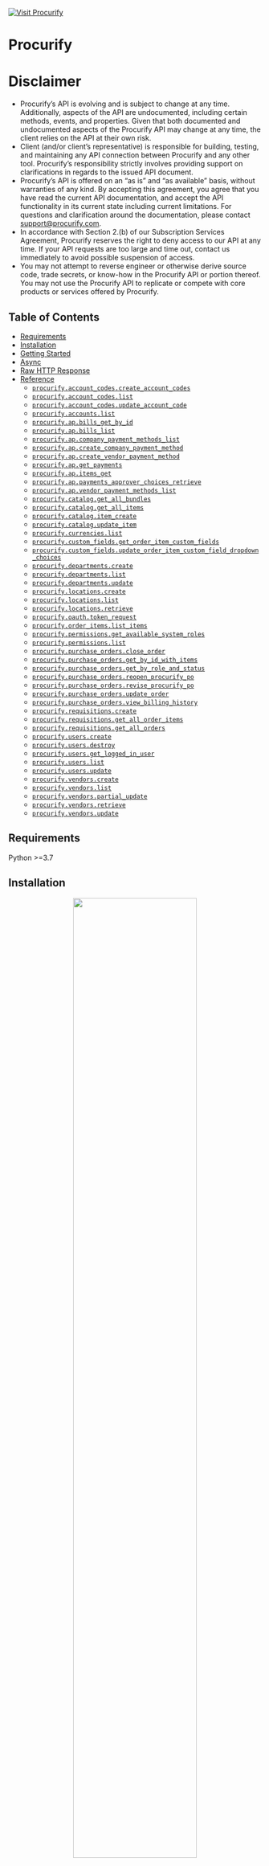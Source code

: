 <div align="left">

[![Visit Procurify](./header.png)](https://www.procurify.com&#x2F;)

# Procurify<a id="procurify"></a>


# Disclaimer<a id="disclaimer"></a>

- Procurify’s API is evolving and is subject to change at any time. Additionally, aspects of the API are undocumented, including certain methods, events, and properties. Given that both documented and undocumented aspects of the Procurify API may change at any time, the client relies on the API at their own risk.
- Client (and/or client’s representative) is responsible for building, testing, and maintaining any API connection between Procurify and any other tool.  Procurify’s responsibility strictly involves providing support on clarifications in regards to the issued API document.
- Procurify’s API is offered on an “as is” and “as available” basis, without warranties of any kind. By accepting this agreement, you agree that you have read the current API documentation, and accept the API functionality in its current state including current limitations. For questions and clarification around the documentation, please contact support@procurify.com.
- In accordance with Section 2.(b) of our Subscription Services Agreement, Procurify reserves the right to deny access to our API at any time. If your API requests are too large and time out, contact us immediately to avoid possible suspension of access.
- You may not attempt to reverse engineer or otherwise derive source code, trade secrets, or know-how in the Procurify API or portion thereof. You may not use the Procurify API to replicate or compete with core products or services offered by Procurify.



</div>

## Table of Contents<a id="table-of-contents"></a>

<!-- toc -->

- [Requirements](#requirements)
- [Installation](#installation)
- [Getting Started](#getting-started)
- [Async](#async)
- [Raw HTTP Response](#raw-http-response)
- [Reference](#reference)
  * [`procurify.account_codes.create_account_codes`](#procurifyaccount_codescreate_account_codes)
  * [`procurify.account_codes.list`](#procurifyaccount_codeslist)
  * [`procurify.account_codes.update_account_code`](#procurifyaccount_codesupdate_account_code)
  * [`procurify.accounts.list`](#procurifyaccountslist)
  * [`procurify.ap.bills_get_by_id`](#procurifyapbills_get_by_id)
  * [`procurify.ap.bills_list`](#procurifyapbills_list)
  * [`procurify.ap.company_payment_methods_list`](#procurifyapcompany_payment_methods_list)
  * [`procurify.ap.create_company_payment_method`](#procurifyapcreate_company_payment_method)
  * [`procurify.ap.create_vendor_payment_method`](#procurifyapcreate_vendor_payment_method)
  * [`procurify.ap.get_payments`](#procurifyapget_payments)
  * [`procurify.ap.items_get`](#procurifyapitems_get)
  * [`procurify.ap.payments_approver_choices_retrieve`](#procurifyappayments_approver_choices_retrieve)
  * [`procurify.ap.vendor_payment_methods_list`](#procurifyapvendor_payment_methods_list)
  * [`procurify.catalog.get_all_bundles`](#procurifycatalogget_all_bundles)
  * [`procurify.catalog.get_all_items`](#procurifycatalogget_all_items)
  * [`procurify.catalog.item_create`](#procurifycatalogitem_create)
  * [`procurify.catalog.update_item`](#procurifycatalogupdate_item)
  * [`procurify.currencies.list`](#procurifycurrencieslist)
  * [`procurify.custom_fields.get_order_item_custom_fields`](#procurifycustom_fieldsget_order_item_custom_fields)
  * [`procurify.custom_fields.update_order_item_custom_field_dropdown_choices`](#procurifycustom_fieldsupdate_order_item_custom_field_dropdown_choices)
  * [`procurify.departments.create`](#procurifydepartmentscreate)
  * [`procurify.departments.list`](#procurifydepartmentslist)
  * [`procurify.departments.update`](#procurifydepartmentsupdate)
  * [`procurify.locations.create`](#procurifylocationscreate)
  * [`procurify.locations.list`](#procurifylocationslist)
  * [`procurify.locations.retrieve`](#procurifylocationsretrieve)
  * [`procurify.oauth.token_request`](#procurifyoauthtoken_request)
  * [`procurify.order_items.list_items`](#procurifyorder_itemslist_items)
  * [`procurify.permissions.get_available_system_roles`](#procurifypermissionsget_available_system_roles)
  * [`procurify.permissions.list`](#procurifypermissionslist)
  * [`procurify.purchase_orders.close_order`](#procurifypurchase_ordersclose_order)
  * [`procurify.purchase_orders.get_by_id_with_items`](#procurifypurchase_ordersget_by_id_with_items)
  * [`procurify.purchase_orders.get_by_role_and_status`](#procurifypurchase_ordersget_by_role_and_status)
  * [`procurify.purchase_orders.reopen_procurify_po`](#procurifypurchase_ordersreopen_procurify_po)
  * [`procurify.purchase_orders.revise_procurify_po`](#procurifypurchase_ordersrevise_procurify_po)
  * [`procurify.purchase_orders.update_order`](#procurifypurchase_ordersupdate_order)
  * [`procurify.purchase_orders.view_billing_history`](#procurifypurchase_ordersview_billing_history)
  * [`procurify.requisitions.create`](#procurifyrequisitionscreate)
  * [`procurify.requisitions.get_all_order_items`](#procurifyrequisitionsget_all_order_items)
  * [`procurify.requisitions.get_all_orders`](#procurifyrequisitionsget_all_orders)
  * [`procurify.users.create`](#procurifyuserscreate)
  * [`procurify.users.destroy`](#procurifyusersdestroy)
  * [`procurify.users.get_logged_in_user`](#procurifyusersget_logged_in_user)
  * [`procurify.users.list`](#procurifyuserslist)
  * [`procurify.users.update`](#procurifyusersupdate)
  * [`procurify.vendors.create`](#procurifyvendorscreate)
  * [`procurify.vendors.list`](#procurifyvendorslist)
  * [`procurify.vendors.partial_update`](#procurifyvendorspartial_update)
  * [`procurify.vendors.retrieve`](#procurifyvendorsretrieve)
  * [`procurify.vendors.update`](#procurifyvendorsupdate)

<!-- tocstop -->

## Requirements<a id="requirements"></a>

Python >=3.7

## Installation<a id="installation"></a>
<div align="center">
  <a href="https://konfigthis.com/sdk-sign-up?company=Procurify&language=Python">
    <img src="https://raw.githubusercontent.com/konfig-dev/brand-assets/HEAD/cta-images/python-cta.png" width="70%">
  </a>
</div>

## Getting Started<a id="getting-started"></a>

```python
from pprint import pprint
from procurify_python_sdk import Procurify, ApiException

procurify = Procurify(

    username = 'YOUR_USERNAME',
    password = 'YOUR_PASSWORD',

    access_token = 'YOUR_BEARER_TOKEN',

    client_id = 'YOUR_CLIENT_ID',
    client_secret = 'YOUR_CLIENT_SECRET',,

        cookie_auth = 'YOUR_API_KEY',

        token_auth = 'YOUR_API_KEY',
)

try:
    # Create Account Codes
    create_account_codes_response = procurify.account_codes.create_account_codes(
        description="a",
        code="a",
        parent=1,
        account_type=0,
        departments=[
        1
    ],
        format="csv",
    )
    print(create_account_codes_response)
except ApiException as e:
    print("Exception when calling AccountCodesApi.create_account_codes: %s\n" % e)
    pprint(e.body)
    pprint(e.headers)
    pprint(e.status)
    pprint(e.reason)
    pprint(e.round_trip_time)
```

## Async<a id="async"></a>

`async` support is available by prepending `a` to any method.

```python

import asyncio
from pprint import pprint
from procurify_python_sdk import Procurify, ApiException

procurify = Procurify(

    username = 'YOUR_USERNAME',
    password = 'YOUR_PASSWORD',

    access_token = 'YOUR_BEARER_TOKEN',

    client_id = 'YOUR_CLIENT_ID',
    client_secret = 'YOUR_CLIENT_SECRET',,

        cookie_auth = 'YOUR_API_KEY',

        token_auth = 'YOUR_API_KEY',
)

async def main():
    try:
        # Create Account Codes
        create_account_codes_response = await procurify.account_codes.acreate_account_codes(
            description="a",
            code="a",
            parent=1,
            account_type=0,
            departments=[
        1
    ],
            format="csv",
        )
        print(create_account_codes_response)
    except ApiException as e:
        print("Exception when calling AccountCodesApi.create_account_codes: %s\n" % e)
        pprint(e.body)
        pprint(e.headers)
        pprint(e.status)
        pprint(e.reason)
        pprint(e.round_trip_time)

asyncio.run(main())
```

## Raw HTTP Response<a id="raw-http-response"></a>

To access raw HTTP response values, use the `.raw` namespace.

```python
from pprint import pprint
from procurify_python_sdk import Procurify, ApiException

procurify = Procurify(

    username = 'YOUR_USERNAME',
    password = 'YOUR_PASSWORD',

    access_token = 'YOUR_BEARER_TOKEN',

    client_id = 'YOUR_CLIENT_ID',
    client_secret = 'YOUR_CLIENT_SECRET',,

        cookie_auth = 'YOUR_API_KEY',

        token_auth = 'YOUR_API_KEY',
)

try:
    # Create Account Codes
    create_account_codes_response = procurify.account_codes.raw.create_account_codes(
        description="a",
        code="a",
        parent=1,
        account_type=0,
        departments=[
        1
    ],
        format="csv",
    )
    pprint(create_account_codes_response.body)
    pprint(create_account_codes_response.body["data"])
    pprint(create_account_codes_response.body["metadata"])
    pprint(create_account_codes_response.headers)
    pprint(create_account_codes_response.status)
    pprint(create_account_codes_response.round_trip_time)
except ApiException as e:
    print("Exception when calling AccountCodesApi.create_account_codes: %s\n" % e)
    pprint(e.body)
    pprint(e.headers)
    pprint(e.status)
    pprint(e.reason)
    pprint(e.round_trip_time)
```


## Reference<a id="reference"></a>
### `procurify.account_codes.create_account_codes`<a id="procurifyaccount_codescreate_account_codes"></a>

**Account Code Types**

| Account Code Type | Type |
|-------------------|------|
| ASSETS            | 0    |
| LIABILITY         | 1    |
| EXPENSE           | 2    |
| INCOME            | 3    |
| EQUITY            | 4    |
| OTHER             | 5    |

#### 🛠️ Usage<a id="🛠️-usage"></a>

```python
create_account_codes_response = procurify.account_codes.create_account_codes(
    description="a",
    code="a",
    parent=1,
    account_type=0,
    departments=[
        1
    ],
    format="csv",
)
```

#### ⚙️ Parameters<a id="⚙️-parameters"></a>

##### description: `str`<a id="description-str"></a>

##### code: `str`<a id="code-str"></a>

##### parent: `Optional[int]`<a id="parent-optionalint"></a>

##### account_type: [`ExpenseTypeEnum`](./procurify_python_sdk/type/expense_type_enum.py)<a id="account_type-expensetypeenumprocurify_python_sdktypeexpense_type_enumpy"></a>

##### departments: [`AccountCodeCreateRequestDepartments`](./procurify_python_sdk/type/account_code_create_request_departments.py)<a id="departments-accountcodecreaterequestdepartmentsprocurify_python_sdktypeaccount_code_create_request_departmentspy"></a>

##### format: `str`<a id="format-str"></a>

#### ⚙️ Request Body<a id="⚙️-request-body"></a>

[`AccountCodeCreateRequest`](./procurify_python_sdk/type/account_code_create_request.py)
#### 🔄 Return<a id="🔄-return"></a>

[`AccountCodeReadSerializerSingleCreate`](./procurify_python_sdk/pydantic/account_code_read_serializer_single_create.py)

#### 🌐 Endpoint<a id="🌐-endpoint"></a>

`/api/v3/account-codes` `post`

[🔙 **Back to Table of Contents**](#table-of-contents)

---

### `procurify.account_codes.list`<a id="procurifyaccount_codeslist"></a>

**Account Code Types**

| Account Code Type | Type |
|-------------------|------|
| ASSETS            | 0    |
| LIABILITY         | 1    |
| EXPENSE           | 2    |
| INCOME            | 3    |
| EQUITY            | 4    |
| OTHER             | 5    |

#### 🛠️ Usage<a id="🛠️-usage"></a>

```python
list_response = procurify.account_codes.list(
    active=True,
    code="string_example",
    format="csv",
    is_parent=True,
    order_by="string_example",
    page=1,
    page_size=1,
    search="string_example",
)
```

#### ⚙️ Parameters<a id="⚙️-parameters"></a>

##### active: `bool`<a id="active-bool"></a>

##### code: `str`<a id="code-str"></a>

##### format: `str`<a id="format-str"></a>

##### is_parent: `bool`<a id="is_parent-bool"></a>

##### order_by: `str`<a id="order_by-str"></a>

Which field to use when ordering the results.

##### page: `int`<a id="page-int"></a>

A page number within the paginated result set.

##### page_size: `int`<a id="page_size-int"></a>

Number of results to return per page.

##### search: `str`<a id="search-str"></a>

A search term.

#### 🔄 Return<a id="🔄-return"></a>

[`PaginatedAccountCodeReadList`](./procurify_python_sdk/pydantic/paginated_account_code_read_list.py)

#### 🌐 Endpoint<a id="🌐-endpoint"></a>

`/api/v3/account-codes` `get`

[🔙 **Back to Table of Contents**](#table-of-contents)

---

### `procurify.account_codes.update_account_code`<a id="procurifyaccount_codesupdate_account_code"></a>

**Account Code Types**

| Account Code Type | Type |
|-------------------|------|
| ASSETS            | 0    |
| LIABILITY         | 1    |
| EXPENSE           | 2    |
| INCOME            | 3    |
| EQUITY            | 4    |
| OTHER             | 5    |

#### 🛠️ Usage<a id="🛠️-usage"></a>

```python
update_account_code_response = procurify.account_codes.update_account_code(
    description="a",
    code="a",
    id=1,
    account_type=0,
    format="csv",
)
```

#### ⚙️ Parameters<a id="⚙️-parameters"></a>

##### description: `str`<a id="description-str"></a>

##### code: `str`<a id="code-str"></a>

##### id: `int`<a id="id-int"></a>

A unique integer value identifying this account code.

##### account_type: [`ExpenseTypeEnum`](./procurify_python_sdk/type/expense_type_enum.py)<a id="account_type-expensetypeenumprocurify_python_sdktypeexpense_type_enumpy"></a>

##### format: `str`<a id="format-str"></a>

#### ⚙️ Request Body<a id="⚙️-request-body"></a>

[`AccountCodeUpdateRequest`](./procurify_python_sdk/type/account_code_update_request.py)
#### 🔄 Return<a id="🔄-return"></a>

[`AccountCodeReadSerializerSingleUpdate`](./procurify_python_sdk/pydantic/account_code_read_serializer_single_update.py)

#### 🌐 Endpoint<a id="🌐-endpoint"></a>

`/api/v3/account-codes/{id}` `put`

[🔙 **Back to Table of Contents**](#table-of-contents)

---

### `procurify.accounts.list`<a id="procurifyaccountslist"></a>

Get Accounts

#### 🛠️ Usage<a id="🛠️-usage"></a>

```python
list_response = procurify.accounts.list(
    account_code=1,
    active=True,
    department=1,
    departments="string_example",
    format="csv",
    id=1,
    in_effect=True,
    locations="string_example",
    order_by="string_example",
    page=1,
    page_size=1,
    search="string_example",
    with_expired_budgets=True,
)
```

#### ⚙️ Parameters<a id="⚙️-parameters"></a>

##### account_code: `int`<a id="account_code-int"></a>

##### active: `bool`<a id="active-bool"></a>

##### department: `int`<a id="department-int"></a>

##### departments: `str`<a id="departments-str"></a>

A comma-separated list of integers.

##### format: `str`<a id="format-str"></a>

##### id: `int`<a id="id-int"></a>

##### in_effect: `bool`<a id="in_effect-bool"></a>

##### locations: `str`<a id="locations-str"></a>

A comma-separated list of integers.

##### order_by: `str`<a id="order_by-str"></a>

Which field to use when ordering the results.

##### page: `int`<a id="page-int"></a>

A page number within the paginated result set.

##### page_size: `int`<a id="page_size-int"></a>

Number of results to return per page.

##### search: `str`<a id="search-str"></a>

A search term.

##### with_expired_budgets: `bool`<a id="with_expired_budgets-bool"></a>

#### 🔄 Return<a id="🔄-return"></a>

[`PaginatedChartOfAccountsAccountList`](./procurify_python_sdk/pydantic/paginated_chart_of_accounts_account_list.py)

#### 🌐 Endpoint<a id="🌐-endpoint"></a>

`/api/v3/accounts` `get`

[🔙 **Back to Table of Contents**](#table-of-contents)

---

### `procurify.ap.bills_get_by_id`<a id="procurifyapbills_get_by_id"></a>

 

#### 🛠️ Usage<a id="🛠️-usage"></a>

```python
bills_get_by_id_response = procurify.ap.bills_get_by_id(
    id="f",
    format="csv",
)
```

#### ⚙️ Parameters<a id="⚙️-parameters"></a>

##### id: `str`<a id="id-str"></a>

##### format: `str`<a id="format-str"></a>

#### 🔄 Return<a id="🔄-return"></a>

[`BillMetadataBillRead`](./procurify_python_sdk/pydantic/bill_metadata_bill_read.py)

#### 🌐 Endpoint<a id="🌐-endpoint"></a>

`/api/v2/ap/bills/{id}` `get`

[🔙 **Back to Table of Contents**](#table-of-contents)

---

### `procurify.ap.bills_list`<a id="procurifyapbills_list"></a>

list:
This endpoint supports OPTIONS method which returns a list of available fields and their types.

#### 🛠️ Usage<a id="🛠️-usage"></a>

```python
bills_list_response = procurify.ap.bills_list(
    approver=3.14,
    contract=3.14,
    currency=1,
    due_date_0="1970-01-01",
    due_date_1="1970-01-01",
    exclude_bill_group_ids="string_example",
    exclude_expense_bills="string_example",
    expense="string_example",
    format="csv",
    gl_post_date_0="1970-01-01",
    gl_post_date_1="1970-01-01",
    group=1,
    has_payment=True,
    has_posting_date=True,
    include_bill_group_ids="string_example",
    invoice_date_0="1970-01-01",
    invoice_date_1="1970-01-01",
    is_exported=True,
    last_export_date_0="1970-01-01",
    last_export_date_1="1970-01-01",
    last_export_user=3.14,
    last_modified_datetime_0="1970-01-01T00:00:00.00Z",
    last_modified_datetime_1="1970-01-01T00:00:00.00Z",
    modified_date_0="1970-01-01",
    modified_date_1="1970-01-01",
    order_by="string_example",
    page=1,
    page_size=1,
    search="string_example",
    submitted_date_0="1970-01-01",
    submitted_date_1="1970-01-01",
    sync_status="string_example",
    sync_status_v2="string_example",
    type=0,
    user=1,
    vendor=1,
)
```

#### ⚙️ Parameters<a id="⚙️-parameters"></a>

##### approver: `Union[int, float]`<a id="approver-unionint-float"></a>

Approver

##### contract: `Union[int, float]`<a id="contract-unionint-float"></a>

Contracts related to bill items' purchase orders

##### currency: `int`<a id="currency-int"></a>

##### due_date_0: `date`<a id="due_date_0-date"></a>

Due Date

##### due_date_1: `date`<a id="due_date_1-date"></a>

Due Date

##### exclude_bill_group_ids: `str`<a id="exclude_bill_group_ids-str"></a>

##### exclude_expense_bills: `str`<a id="exclude_expense_bills-str"></a>

Exclude expense bills

##### expense: `str`<a id="expense-str"></a>

Expense Bills Only

##### format: `str`<a id="format-str"></a>

##### gl_post_date_0: `date`<a id="gl_post_date_0-date"></a>

Posting Date

##### gl_post_date_1: `date`<a id="gl_post_date_1-date"></a>

Posting Date

##### group: `int`<a id="group-int"></a>

##### has_payment: `bool`<a id="has_payment-bool"></a>

Without Payment

##### has_posting_date: `bool`<a id="has_posting_date-bool"></a>

Has Posting Date

##### include_bill_group_ids: `str`<a id="include_bill_group_ids-str"></a>

##### invoice_date_0: `date`<a id="invoice_date_0-date"></a>

Invoice Date

##### invoice_date_1: `date`<a id="invoice_date_1-date"></a>

Invoice Date

##### is_exported: `bool`<a id="is_exported-bool"></a>

Exported Bills Only

##### last_export_date_0: `date`<a id="last_export_date_0-date"></a>

Last Export Date

##### last_export_date_1: `date`<a id="last_export_date_1-date"></a>

Last Export Date

##### last_export_user: `Union[int, float]`<a id="last_export_user-unionint-float"></a>

Last Export User

##### last_modified_datetime_0: `datetime`<a id="last_modified_datetime_0-datetime"></a>

Last Modified Datetime

##### last_modified_datetime_1: `datetime`<a id="last_modified_datetime_1-datetime"></a>

Last Modified Datetime

##### modified_date_0: `date`<a id="modified_date_0-date"></a>

Last Modified Date (Deprecated - use 'Last Modified Datetime')

##### modified_date_1: `date`<a id="modified_date_1-date"></a>

Last Modified Date (Deprecated - use 'Last Modified Datetime')

##### order_by: `str`<a id="order_by-str"></a>

Which field to use when ordering the results.

##### page: `int`<a id="page-int"></a>

A page number within the paginated result set.

##### page_size: `int`<a id="page_size-int"></a>

Number of results to return per page.

##### search: `str`<a id="search-str"></a>

A search term.

##### submitted_date_0: `date`<a id="submitted_date_0-date"></a>

Submitted Date

##### submitted_date_1: `date`<a id="submitted_date_1-date"></a>

Submitted Date

##### sync_status: `str`<a id="sync_status-str"></a>

Sync Status

##### sync_status_v2: `str`<a id="sync_status_v2-str"></a>

Sync Status

##### type: `int`<a id="type-int"></a>

##### user: `int`<a id="user-int"></a>

##### vendor: `int`<a id="vendor-int"></a>

#### 🔄 Return<a id="🔄-return"></a>

[`BillMetadataListSimpleBill`](./procurify_python_sdk/pydantic/bill_metadata_list_simple_bill.py)

#### 🌐 Endpoint<a id="🌐-endpoint"></a>

`/api/v3/ap/bills` `get`

[🔙 **Back to Table of Contents**](#table-of-contents)

---

### `procurify.ap.company_payment_methods_list`<a id="procurifyapcompany_payment_methods_list"></a>

**Payment Method Types:**

| Payment Method | Type      |
|----------------|-----------|
| OTHER          | 0         |
| CHECK          | 1         |
| CHEQUE         | 1         |
| ACH            | 2         |
| EFT            | 3         |
| WIRE           | 4         |

**The context of 'data' field varies based on different Payment Method type:**

| Payment Method | 'data' field structure |
|----------------|------------------------|
| OTHER          | ```{"description": <string>}``` |
| CHECK/CHEQUE   | ```{"payable_to": <string>}```  |
| ACH            | ```{"routing_number": <string>, "account_number": <string>, "company_name": <string>}``` |


#### 🛠️ Usage<a id="🛠️-usage"></a>

```python
company_payment_methods_list_response = procurify.ap.company_payment_methods_list(
    currency=1,
    format="csv",
    order_by="string_example",
    page=1,
    page_size=1,
    search="string_example",
    type=0,
)
```

#### ⚙️ Parameters<a id="⚙️-parameters"></a>

##### currency: `int`<a id="currency-int"></a>

##### format: `str`<a id="format-str"></a>

##### order_by: `str`<a id="order_by-str"></a>

Which field to use when ordering the results.

##### page: `int`<a id="page-int"></a>

A page number within the paginated result set.

##### page_size: `int`<a id="page_size-int"></a>

Number of results to return per page.

##### search: `str`<a id="search-str"></a>

A search term.

##### type: `int`<a id="type-int"></a>

#### 🔄 Return<a id="🔄-return"></a>

[`PaginatedCompanyPaymentMethodReadList`](./procurify_python_sdk/pydantic/paginated_company_payment_method_read_list.py)

#### 🌐 Endpoint<a id="🌐-endpoint"></a>

`/api/v2/ap/company-payment-methods` `get`

[🔙 **Back to Table of Contents**](#table-of-contents)

---

### `procurify.ap.create_company_payment_method`<a id="procurifyapcreate_company_payment_method"></a>

**Payment Method Types:**

| Payment Method | Type      |
|----------------|-----------|
| OTHER          | 0         |
| CHECK          | 1         |
| CHEQUE         | 1         |
| ACH            | 2         |
| EFT            | 3         |
| WIRE           | 4         |

**The context of 'data' field varies based on different Payment Method type:**

| Payment Method | 'data' field structure |
|----------------|------------------------|
| OTHER          | ```{"description": <string>}``` |
| CHECK/CHEQUE   | ```{"payable_to": <string>}```  |
| ACH            | ```{"routing_number": <string>, "account_number": <string>, "company_name": <string>}``` |


#### 🛠️ Usage<a id="🛠️-usage"></a>

```python
create_company_payment_method_response = procurify.ap.create_company_payment_method(
    data={
        "key": None,
    },
    name="string_example",
    type=0,
    currency=1,
    gl_code="string_example",
    format="csv",
)
```

#### ⚙️ Parameters<a id="⚙️-parameters"></a>

##### data: [`CompanyPaymentMethodRequestData`](./procurify_python_sdk/type/company_payment_method_request_data.py)<a id="data-companypaymentmethodrequestdataprocurify_python_sdktypecompany_payment_method_request_datapy"></a>

##### name: `str`<a id="name-str"></a>

##### type: [`PaymentMethodTypeEnum`](./procurify_python_sdk/type/payment_method_type_enum.py)<a id="type-paymentmethodtypeenumprocurify_python_sdktypepayment_method_type_enumpy"></a>

##### currency: `int`<a id="currency-int"></a>

##### gl_code: `str`<a id="gl_code-str"></a>

##### format: `str`<a id="format-str"></a>

#### ⚙️ Request Body<a id="⚙️-request-body"></a>

[`CompanyPaymentMethodRequest`](./procurify_python_sdk/type/company_payment_method_request.py)
#### 🔄 Return<a id="🔄-return"></a>

[`CompanyPaymentMethod`](./procurify_python_sdk/pydantic/company_payment_method.py)

#### 🌐 Endpoint<a id="🌐-endpoint"></a>

`/api/v2/ap/company-payment-methods` `post`

[🔙 **Back to Table of Contents**](#table-of-contents)

---

### `procurify.ap.create_vendor_payment_method`<a id="procurifyapcreate_vendor_payment_method"></a>

**Payment Method Types:**

| Payment Method | Type      |
|----------------|-----------|
| OTHER          | 0         |
| CHECK          | 1         |
| CHEQUE         | 1         |
| ACH            | 2         |
| EFT            | 3         |
| WIRE           | 4         |

**The context of 'data' field varies based on different Payment Method type:**

| Payment Method | 'data' field structure |
|----------------|------------------------|
| OTHER          | ```{"description": <string>}``` |
| CHECK/CHEQUE   | ```{"payable_to": <string>}```  |
| ACH            | ```{"routing_number": <string>, "account_number": <string>, "company_name": <string>}``` |


#### 🛠️ Usage<a id="🛠️-usage"></a>

```python
create_vendor_payment_method_response = procurify.ap.create_vendor_payment_method(
    vendor=1,
    data={
        "key": None,
    },
    name="string_example",
    type=0,
    currency=1,
    format="csv",
)
```

#### ⚙️ Parameters<a id="⚙️-parameters"></a>

##### vendor: `int`<a id="vendor-int"></a>

##### data: [`VendorPaymentMethodRequestData`](./procurify_python_sdk/type/vendor_payment_method_request_data.py)<a id="data-vendorpaymentmethodrequestdataprocurify_python_sdktypevendor_payment_method_request_datapy"></a>

##### name: `str`<a id="name-str"></a>

##### type: [`PaymentMethodTypeEnum`](./procurify_python_sdk/type/payment_method_type_enum.py)<a id="type-paymentmethodtypeenumprocurify_python_sdktypepayment_method_type_enumpy"></a>

##### currency: `int`<a id="currency-int"></a>

##### format: `str`<a id="format-str"></a>

#### ⚙️ Request Body<a id="⚙️-request-body"></a>

[`VendorPaymentMethodRequest`](./procurify_python_sdk/type/vendor_payment_method_request.py)
#### 🔄 Return<a id="🔄-return"></a>

[`VendorPaymentMethod`](./procurify_python_sdk/pydantic/vendor_payment_method.py)

#### 🌐 Endpoint<a id="🌐-endpoint"></a>

`/api/v2/ap/vendor-payment-methods` `post`

[🔙 **Back to Table of Contents**](#table-of-contents)

---

### `procurify.ap.get_payments`<a id="procurifyapget_payments"></a>

Get Payments

#### 🛠️ Usage<a id="🛠️-usage"></a>

```python
get_payments_response = procurify.ap.get_payments(
    approver="string_example",
    currency=1,
    format="csv",
    order_by="string_example",
    page=1,
    page_size=1,
    payment_date_0="1970-01-01",
    payment_date_1="1970-01-01",
    payment_method__type=0,
    search="string_example",
)
```

#### ⚙️ Parameters<a id="⚙️-parameters"></a>

##### approver: `str`<a id="approver-str"></a>

##### currency: `int`<a id="currency-int"></a>

##### format: `str`<a id="format-str"></a>

##### order_by: `str`<a id="order_by-str"></a>

Which field to use when ordering the results.

##### page: `int`<a id="page-int"></a>

A page number within the paginated result set.

##### page_size: `int`<a id="page_size-int"></a>

Number of results to return per page.

##### payment_date_0: `date`<a id="payment_date_0-date"></a>

##### payment_date_1: `date`<a id="payment_date_1-date"></a>

##### payment_method__type: `int`<a id="payment_method__type-int"></a>

##### search: `str`<a id="search-str"></a>

A search term.

#### 🔄 Return<a id="🔄-return"></a>

[`PaymentMetadataPaymentListRead`](./procurify_python_sdk/pydantic/payment_metadata_payment_list_read.py)

#### 🌐 Endpoint<a id="🌐-endpoint"></a>

`/api/v2/ap/payments` `get`

[🔙 **Back to Table of Contents**](#table-of-contents)

---

### `procurify.ap.items_get`<a id="procurifyapitems_get"></a>

 

#### 🛠️ Usage<a id="🛠️-usage"></a>

```python
items_get_response = procurify.ap.items_get(
    bill=1,
    bill_uuid="046b6c7f-0b8a-43b9-b35d-6489e6daee91",
    billed=True,
    budget=1,
    created_at_0="1970-01-01",
    created_at_1="1970-01-01",
    department=3.14,
    exclude="string_example",
    format="csv",
    location=3.14,
    order_by="string_example",
    page=1,
    page_size=1,
    received_on_0="1970-01-01",
    received_on_1="1970-01-01",
    reimburse=True,
    requester=3.14,
    search="string_example",
    vendor=1,
)
```

#### ⚙️ Parameters<a id="⚙️-parameters"></a>

##### bill: `int`<a id="bill-int"></a>

##### bill_uuid: `str`<a id="bill_uuid-str"></a>

##### billed: `bool`<a id="billed-bool"></a>

##### budget: `int`<a id="budget-int"></a>

##### created_at_0: `date`<a id="created_at_0-date"></a>

##### created_at_1: `date`<a id="created_at_1-date"></a>

##### department: `Union[int, float]`<a id="department-unionint-float"></a>

##### exclude: `str`<a id="exclude-str"></a>

##### format: `str`<a id="format-str"></a>

##### location: `Union[int, float]`<a id="location-unionint-float"></a>

##### order_by: `str`<a id="order_by-str"></a>

Which field to use when ordering the results.

##### page: `int`<a id="page-int"></a>

A page number within the paginated result set.

##### page_size: `int`<a id="page_size-int"></a>

Number of results to return per page.

##### received_on_0: `date`<a id="received_on_0-date"></a>

##### received_on_1: `date`<a id="received_on_1-date"></a>

##### reimburse: `bool`<a id="reimburse-bool"></a>

##### requester: `Union[int, float]`<a id="requester-unionint-float"></a>

##### search: `str`<a id="search-str"></a>

A search term.

##### vendor: `int`<a id="vendor-int"></a>

#### 🔄 Return<a id="🔄-return"></a>

[`ItemMetadataItemRead`](./procurify_python_sdk/pydantic/item_metadata_item_read.py)

#### 🌐 Endpoint<a id="🌐-endpoint"></a>

`/api/v2/ap/items` `get`

[🔙 **Back to Table of Contents**](#table-of-contents)

---

### `procurify.ap.payments_approver_choices_retrieve`<a id="procurifyappayments_approver_choices_retrieve"></a>

Get Approver Choices

#### 🛠️ Usage<a id="🛠️-usage"></a>

```python
payments_approver_choices_retrieve_response = procurify.ap.payments_approver_choices_retrieve(
    id=1,
    format="csv",
)
```

#### ⚙️ Parameters<a id="⚙️-parameters"></a>

##### id: `int`<a id="id-int"></a>

A unique integer value identifying this payment.

##### format: `str`<a id="format-str"></a>

#### 🔄 Return<a id="🔄-return"></a>

[`ApproverChoicesMetadataApproverReadDocs`](./procurify_python_sdk/pydantic/approver_choices_metadata_approver_read_docs.py)

#### 🌐 Endpoint<a id="🌐-endpoint"></a>

`/api/v2/ap/payments/{id}/approver-choices` `get`

[🔙 **Back to Table of Contents**](#table-of-contents)

---

### `procurify.ap.vendor_payment_methods_list`<a id="procurifyapvendor_payment_methods_list"></a>

**Payment Method Types:**

| Payment Method | Type      |
|----------------|-----------|
| OTHER          | 0         |
| CHECK          | 1         |
| CHEQUE         | 1         |
| ACH            | 2         |
| EFT            | 3         |
| WIRE           | 4         |

**The context of 'data' field varies based on different Payment Method type:**

| Payment Method | 'data' field structure |
|----------------|------------------------|
| OTHER          | ```{"description": <string>}``` |
| CHECK/CHEQUE   | ```{"payable_to": <string>}```  |
| ACH            | ```{"routing_number": <string>, "account_number": <string>, "company_name": <string>}``` |


#### 🛠️ Usage<a id="🛠️-usage"></a>

```python
vendor_payment_methods_list_response = procurify.ap.vendor_payment_methods_list(
    currency=1,
    format="csv",
    order_by="string_example",
    page=1,
    page_size=1,
    search="string_example",
    type=0,
    vendor=1,
)
```

#### ⚙️ Parameters<a id="⚙️-parameters"></a>

##### currency: `int`<a id="currency-int"></a>

##### format: `str`<a id="format-str"></a>

##### order_by: `str`<a id="order_by-str"></a>

Which field to use when ordering the results.

##### page: `int`<a id="page-int"></a>

A page number within the paginated result set.

##### page_size: `int`<a id="page_size-int"></a>

Number of results to return per page.

##### search: `str`<a id="search-str"></a>

A search term.

##### type: `int`<a id="type-int"></a>

##### vendor: `int`<a id="vendor-int"></a>

#### 🔄 Return<a id="🔄-return"></a>

[`PaginatedVendorPaymentMethodReadList`](./procurify_python_sdk/pydantic/paginated_vendor_payment_method_read_list.py)

#### 🌐 Endpoint<a id="🌐-endpoint"></a>

`/api/v2/ap/vendor-payment-methods` `get`

[🔙 **Back to Table of Contents**](#table-of-contents)

---

### `procurify.catalog.get_all_bundles`<a id="procurifycatalogget_all_bundles"></a>

Get All Catalog Bundles

#### 🛠️ Usage<a id="🛠️-usage"></a>

```python
get_all_bundles_response = procurify.catalog.get_all_bundles(
    format="csv",
    order_by="string_example",
    page=1,
    page_size=1,
    search="string_example",
)
```

#### ⚙️ Parameters<a id="⚙️-parameters"></a>

##### format: `str`<a id="format-str"></a>

##### order_by: `str`<a id="order_by-str"></a>

Which field to use when ordering the results.

##### page: `int`<a id="page-int"></a>

A page number within the paginated result set.

##### page_size: `int`<a id="page_size-int"></a>

Number of results to return per page.

##### search: `str`<a id="search-str"></a>

A search term.

#### 🔄 Return<a id="🔄-return"></a>

[`PaginatedCatalogItemBundleReadList`](./procurify_python_sdk/pydantic/paginated_catalog_item_bundle_read_list.py)

#### 🌐 Endpoint<a id="🌐-endpoint"></a>

`/api/v3/catalog-bundles` `get`

[🔙 **Back to Table of Contents**](#table-of-contents)

---

### `procurify.catalog.get_all_items`<a id="procurifycatalogget_all_items"></a>

Get All Catalog Items

#### 🛠️ Usage<a id="🛠️-usage"></a>

```python
get_all_items_response = procurify.catalog.get_all_items(
    bundle=1,
    department="string_example",
    format="csv",
    internal_sku="string_example",
    location="string_example",
    max_price=3.14,
    min_price=3.14,
    order_by="string_example",
    page=1,
    page_size=1,
    pref_vendor=1,
    search="string_example",
)
```

#### ⚙️ Parameters<a id="⚙️-parameters"></a>

##### bundle: `int`<a id="bundle-int"></a>

##### department: `str`<a id="department-str"></a>

A comma-separated list of integers.

##### format: `str`<a id="format-str"></a>

##### internal_sku: `str`<a id="internal_sku-str"></a>

##### location: `str`<a id="location-str"></a>

A comma-separated list of integers.

##### max_price: `Union[int, float]`<a id="max_price-unionint-float"></a>

##### min_price: `Union[int, float]`<a id="min_price-unionint-float"></a>

##### order_by: `str`<a id="order_by-str"></a>

Which field to use when ordering the results.

##### page: `int`<a id="page-int"></a>

A page number within the paginated result set.

##### page_size: `int`<a id="page_size-int"></a>

Number of results to return per page.

##### pref_vendor: `int`<a id="pref_vendor-int"></a>

##### search: `str`<a id="search-str"></a>

A search term.

#### 🔄 Return<a id="🔄-return"></a>

[`PaginatedCatalogItemReadList`](./procurify_python_sdk/pydantic/paginated_catalog_item_read_list.py)

#### 🌐 Endpoint<a id="🌐-endpoint"></a>

`/api/v3/catalog-items` `get`

[🔙 **Back to Table of Contents**](#table-of-contents)

---

### `procurify.catalog.item_create`<a id="procurifycatalogitem_create"></a>

Create Catalog Item

#### 🛠️ Usage<a id="🛠️-usage"></a>

```python
item_create_response = procurify.catalog.item_create(
    name="a",
    currency=1,
    custom_fields=[
        {
            "key": None,
        }
    ],
    description="string_example",
    id=1,
    image="string_example",
    unit_type="string_example",
    pref_vendor=1,
    account_code=1,
    internal_sku="string_example",
    product_url="string_example",
    price="480728",
    rfo_lock=True,
    departments=[
        1
    ],
    format="csv",
)
```

#### ⚙️ Parameters<a id="⚙️-parameters"></a>

##### name: `str`<a id="name-str"></a>

##### currency: `int`<a id="currency-int"></a>

##### custom_fields: [`CatalogItemUpsertRequestCustomFields`](./procurify_python_sdk/type/catalog_item_upsert_request_custom_fields.py)<a id="custom_fields-catalogitemupsertrequestcustomfieldsprocurify_python_sdktypecatalog_item_upsert_request_custom_fieldspy"></a>

##### description: `Optional[str]`<a id="description-optionalstr"></a>

##### id: `int`<a id="id-int"></a>

##### image: `str`<a id="image-str"></a>

##### unit_type: `str`<a id="unit_type-str"></a>

##### pref_vendor: `Optional[int]`<a id="pref_vendor-optionalint"></a>

##### account_code: `Optional[int]`<a id="account_code-optionalint"></a>

##### internal_sku: `str`<a id="internal_sku-str"></a>

##### product_url: `Optional[str]`<a id="product_url-optionalstr"></a>

##### price: `str`<a id="price-str"></a>

##### rfo_lock: `bool`<a id="rfo_lock-bool"></a>

##### departments: [`CatalogItemUpsertRequestDepartments`](./procurify_python_sdk/type/catalog_item_upsert_request_departments.py)<a id="departments-catalogitemupsertrequestdepartmentsprocurify_python_sdktypecatalog_item_upsert_request_departmentspy"></a>

##### format: `str`<a id="format-str"></a>

#### ⚙️ Request Body<a id="⚙️-request-body"></a>

[`CatalogItemUpsertRequest`](./procurify_python_sdk/type/catalog_item_upsert_request.py)
#### 🔄 Return<a id="🔄-return"></a>

[`CatalogItemReadSerializerSingleCreate`](./procurify_python_sdk/pydantic/catalog_item_read_serializer_single_create.py)

#### 🌐 Endpoint<a id="🌐-endpoint"></a>

`/api/v3/catalog-items` `post`

[🔙 **Back to Table of Contents**](#table-of-contents)

---

### `procurify.catalog.update_item`<a id="procurifycatalogupdate_item"></a>

Update Catalog Item

#### 🛠️ Usage<a id="🛠️-usage"></a>

```python
update_item_response = procurify.catalog.update_item(
    name="a",
    currency=1,
    custom_fields=[
        {
            "key": None,
        }
    ],
    id=1,
    description="string_example",
    id=1,
    image="string_example",
    unit_type="string_example",
    pref_vendor=1,
    account_code=1,
    internal_sku="string_example",
    product_url="string_example",
    price="480728",
    rfo_lock=True,
    departments=[
        1
    ],
    format="csv",
)
```

#### ⚙️ Parameters<a id="⚙️-parameters"></a>

##### id: `int`<a id="id-int"></a>

A unique integer value identifying this catalog items.

##### format: `str`<a id="format-str"></a>

##### requestBody: [`CatalogItemUpsertRequest`](./procurify_python_sdk/type/catalog_item_upsert_request.py)<a id="requestbody-catalogitemupsertrequestprocurify_python_sdktypecatalog_item_upsert_requestpy"></a>

#### 🔄 Return<a id="🔄-return"></a>

[`CatalogItemReadSerializerSingleUpdate`](./procurify_python_sdk/pydantic/catalog_item_read_serializer_single_update.py)

#### 🌐 Endpoint<a id="🌐-endpoint"></a>

`/api/v3/catalog-items/{id}` `put`

[🔙 **Back to Table of Contents**](#table-of-contents)

---

### `procurify.currencies.list`<a id="procurifycurrencieslist"></a>

Get Active/Inactive Currencies

#### 🛠️ Usage<a id="🛠️-usage"></a>

```python
list_response = procurify.currencies.list(
    active=True,
    base=True,
    description="string_example",
    format="csv",
    name="string_example",
    order_by="string_example",
    page=1,
    page_size=1,
    rate=3.14,
    search="string_example",
)
```

#### ⚙️ Parameters<a id="⚙️-parameters"></a>

##### active: `bool`<a id="active-bool"></a>

##### base: `bool`<a id="base-bool"></a>

##### description: `str`<a id="description-str"></a>

##### format: `str`<a id="format-str"></a>

##### name: `str`<a id="name-str"></a>

##### order_by: `str`<a id="order_by-str"></a>

Which field to use when ordering the results.

##### page: `int`<a id="page-int"></a>

A page number within the paginated result set.

##### page_size: `int`<a id="page_size-int"></a>

Number of results to return per page.

##### rate: `Union[int, float]`<a id="rate-unionint-float"></a>

##### search: `str`<a id="search-str"></a>

A search term.

#### 🔄 Return<a id="🔄-return"></a>

[`PaginatedCurrencyList`](./procurify_python_sdk/pydantic/paginated_currency_list.py)

#### 🌐 Endpoint<a id="🌐-endpoint"></a>

`/api/v2/currencies` `get`

[🔙 **Back to Table of Contents**](#table-of-contents)

---

### `procurify.custom_fields.get_order_item_custom_fields`<a id="procurifycustom_fieldsget_order_item_custom_fields"></a>

Get list of custom fields associated with order items

#### 🛠️ Usage<a id="🛠️-usage"></a>

```python
get_order_item_custom_fields_response = procurify.custom_fields.get_order_item_custom_fields(
    field_type="a",
    format="csv",
    meta__is_active=True,
    page=1,
    page_size=1,
)
```

#### ⚙️ Parameters<a id="⚙️-parameters"></a>

##### field_type: `str`<a id="field_type-str"></a>

##### format: `str`<a id="format-str"></a>

##### meta__is_active: `bool`<a id="meta__is_active-bool"></a>

##### page: `int`<a id="page-int"></a>

A page number within the paginated result set.

##### page_size: `int`<a id="page_size-int"></a>

Number of results to return per page.

#### 🔄 Return<a id="🔄-return"></a>

[`PaginatedCustomFieldReadList`](./procurify_python_sdk/pydantic/paginated_custom_field_read_list.py)

#### 🌐 Endpoint<a id="🌐-endpoint"></a>

`/api/v3/custom-fields/order-items` `get`

[🔙 **Back to Table of Contents**](#table-of-contents)

---

### `procurify.custom_fields.update_order_item_custom_field_dropdown_choices`<a id="procurifycustom_fieldsupdate_order_item_custom_field_dropdown_choices"></a>

 

#### 🛠️ Usage<a id="🛠️-usage"></a>

```python
update_order_item_custom_field_dropdown_choices_response = procurify.custom_fields.update_order_item_custom_field_dropdown_choices(
    name="a",
    field_type="a",
    id=1,
    default_value="string_example",
    is_required=True,
    field_choices=[],
    format="csv",
)
```

#### ⚙️ Parameters<a id="⚙️-parameters"></a>

##### name: `str`<a id="name-str"></a>

##### field_type: `str`<a id="field_type-str"></a>

##### id: `int`<a id="id-int"></a>

A unique integer value identifying this custom field.

##### default_value: `str`<a id="default_value-str"></a>

##### is_required: `bool`<a id="is_required-bool"></a>

##### field_choices: [`CustomFieldUpdateRequestFieldChoices`](./procurify_python_sdk/type/custom_field_update_request_field_choices.py)<a id="field_choices-customfieldupdaterequestfieldchoicesprocurify_python_sdktypecustom_field_update_request_field_choicespy"></a>

##### format: `str`<a id="format-str"></a>

#### ⚙️ Request Body<a id="⚙️-request-body"></a>

[`CustomFieldUpdateRequest`](./procurify_python_sdk/type/custom_field_update_request.py)
#### 🔄 Return<a id="🔄-return"></a>

[`CustomFieldReadSerializerSingle`](./procurify_python_sdk/pydantic/custom_field_read_serializer_single.py)

#### 🌐 Endpoint<a id="🌐-endpoint"></a>

`/api/v3/custom-fields/{id}` `put`

[🔙 **Back to Table of Contents**](#table-of-contents)

---

### `procurify.departments.create`<a id="procurifydepartmentscreate"></a>

 

#### 🛠️ Usage<a id="🛠️-usage"></a>

```python
create_response = procurify.departments.create(
    branch=1,
    name="a",
    external_id="string_example",
    active=True,
    punchout_email="a",
    format="csv",
)
```

#### ⚙️ Parameters<a id="⚙️-parameters"></a>

##### branch: `int`<a id="branch-int"></a>

##### name: `str`<a id="name-str"></a>

##### external_id: `Optional[str]`<a id="external_id-optionalstr"></a>

External id

##### active: `bool`<a id="active-bool"></a>

##### punchout_email: `Optional[str]`<a id="punchout_email-optionalstr"></a>

##### format: `str`<a id="format-str"></a>

#### ⚙️ Request Body<a id="⚙️-request-body"></a>

[`DepartmentUpsertRequest`](./procurify_python_sdk/type/department_upsert_request.py)
#### 🔄 Return<a id="🔄-return"></a>

[`DepartmentReadSerializerSingleCreate`](./procurify_python_sdk/pydantic/department_read_serializer_single_create.py)

#### 🌐 Endpoint<a id="🌐-endpoint"></a>

`/api/v3/departments` `post`

[🔙 **Back to Table of Contents**](#table-of-contents)

---

### `procurify.departments.list`<a id="procurifydepartmentslist"></a>

 

#### 🛠️ Usage<a id="🛠️-usage"></a>

```python
list_response = procurify.departments.list(
    branch=1,
    format="csv",
    include_is_active_for_account_code=1,
    location_perm_override=True,
    locations=[
        1
    ],
    order_by="string_example",
    page=1,
    page_size=1,
    permission=1,
    requestable="string_example",
    search="string_example",
    user=1,
)
```

#### ⚙️ Parameters<a id="⚙️-parameters"></a>

##### branch: `int`<a id="branch-int"></a>

Filter departments by their branch.

##### format: `str`<a id="format-str"></a>

##### include_is_active_for_account_code: `int`<a id="include_is_active_for_account_code-int"></a>

Setting this adds the addition of the booeal field 'has_active_account' to each department object of the response. The query param accepts an integer representing the primary key of the account code to check if there exists an account object associated with the department with that account code.

##### location_perm_override: `bool`<a id="location_perm_override-bool"></a>

Setting this overrides the need to enable the PROCUREMENT_ACCESS and/or RECEIVE_BY_DEPARTMENT feature switches. This parameter can only be used in conjunction with permission and user and cannot function without both of those parameters explicitly set.

##### locations: List[`int`]<a id="locations-listint"></a>

Filter departments by the locations (branches) passed in.

##### order_by: `str`<a id="order_by-str"></a>

Which field to use when ordering the results.

##### page: `int`<a id="page-int"></a>

A page number within the paginated result set.

##### page_size: `int`<a id="page_size-int"></a>

Number of results to return per page.

##### permission: `int`<a id="permission-int"></a>

Filter by permission. In isolation, this parameter can only be set to 68 (add purchase order); 841 (view report); or 899 (receive_po), which correlate with permission to add purchase orders, view reports, and receive purchase orders respectively. However, the results returned correlate with the “by department” version of these permissions, which means that results are filtered by permission to add purchase orders by department, permission to view reports by department, and receive purchase orders by department. This should only be used in conjunction with the PROCUREMENT_ACCESS and/or RECEIVE_BY_DEPARTMENT feature switches. If used in conjunction with location_perm_override=true and user, the value can be set to any permission, and the result will be departments filtered by the provided user and permission values. If used in conjunction with the RECEIVE_BY_DEPARTMENT feature flag, the permission can only be set to 68, 841, or 899 (see second sentence for what these permissions do). The result will be all departments filtered by the provided user value.

##### requestable: `str`<a id="requestable-str"></a>

Fetch all requestable departments by the currently authorized user. Accepts ORDER, EXPENSE, TRAVEL, and PAY_REQUEST.

##### search: `str`<a id="search-str"></a>

A search term.

##### user: `int`<a id="user-int"></a>

Filter by user. If this parameter is set, the user must be a superuser or have the add_po_by_department or receive_po_by_department permissions. In isolation, this parameter should only be used in conjunction with the PROCUREMENT_ACCESS and/or RECEIVE_BY_DEPARTMENT feature switches. If used in conjunction with location_perm_override=true and permission query parameter, the result returned will be departments filtered by the provided user and permission values. If used in conjunction with the RECEIVE_BY_DEPARTMENT feature flag, the result will be departments filtered by the user provided and the permission set to 68 (add purchase order); 841 (view report); or 899 (receive purchase order) (see permission query parameter explanation for more information on what these stand for).

#### 🔄 Return<a id="🔄-return"></a>

[`PaginatedDepartmentReadList`](./procurify_python_sdk/pydantic/paginated_department_read_list.py)

#### 🌐 Endpoint<a id="🌐-endpoint"></a>

`/api/v3/departments` `get`

[🔙 **Back to Table of Contents**](#table-of-contents)

---

### `procurify.departments.update`<a id="procurifydepartmentsupdate"></a>

 

#### 🛠️ Usage<a id="🛠️-usage"></a>

```python
update_response = procurify.departments.update(
    branch=1,
    name="a",
    id=1,
    external_id="string_example",
    active=True,
    punchout_email="a",
    format="csv",
)
```

#### ⚙️ Parameters<a id="⚙️-parameters"></a>

##### branch: `int`<a id="branch-int"></a>

##### name: `str`<a id="name-str"></a>

##### id: `int`<a id="id-int"></a>

A unique integer value identifying this department.

##### external_id: `Optional[str]`<a id="external_id-optionalstr"></a>

External id

##### active: `bool`<a id="active-bool"></a>

##### punchout_email: `Optional[str]`<a id="punchout_email-optionalstr"></a>

##### format: `str`<a id="format-str"></a>

#### ⚙️ Request Body<a id="⚙️-request-body"></a>

[`DepartmentUpsertRequest`](./procurify_python_sdk/type/department_upsert_request.py)
#### 🔄 Return<a id="🔄-return"></a>

[`DepartmentReadSerializerSingleUpdate`](./procurify_python_sdk/pydantic/department_read_serializer_single_update.py)

#### 🌐 Endpoint<a id="🌐-endpoint"></a>

`/api/v3/departments/{id}` `put`

[🔙 **Back to Table of Contents**](#table-of-contents)

---

### `procurify.locations.create`<a id="procurifylocationscreate"></a>

Create New Location. Note: only users with superuser permission can create locations.

#### 🛠️ Usage<a id="🛠️-usage"></a>

```python
create_response = procurify.locations.create(
    name="a",
    currency="a",
    phone_one="a",
    primary_billing_address={
        "name": "name_example",
        "address_line_one": "address_line_one_example",
        "city": "city_example",
        "postal_code": "postal_code_example",
        "country": "country_example",
    },
    primary_shipping_address={
        "name": "name_example",
        "address_line_one": "address_line_one_example",
        "city": "city_example",
        "postal_code": "postal_code_example",
        "country": "country_example",
    },
    shipping_addresses=[
        {
            "name": "name_example",
            "address_line_one": "address_line_one_example",
            "city": "city_example",
            "postal_code": "postal_code_example",
            "country": "country_example",
        }
    ],
    url="string_example",
    logo="string_example",
    fax="string_example",
    email="string_example",
    language=1,
    location_timezone=1,
    active=True,
    external_id="string_example",
    format="csv",
)
```

#### ⚙️ Parameters<a id="⚙️-parameters"></a>

##### name: `str`<a id="name-str"></a>

##### currency: `str`<a id="currency-str"></a>

##### phone_one: `str`<a id="phone_one-str"></a>

##### primary_billing_address: [`AddressRequest`](./procurify_python_sdk/type/address_request.py)<a id="primary_billing_address-addressrequestprocurify_python_sdktypeaddress_requestpy"></a>


##### primary_shipping_address: [`AddressRequest`](./procurify_python_sdk/type/address_request.py)<a id="primary_shipping_address-addressrequestprocurify_python_sdktypeaddress_requestpy"></a>


##### shipping_addresses: List[`AddressRequest`]<a id="shipping_addresses-listaddressrequest"></a>

##### url: `Optional[str]`<a id="url-optionalstr"></a>

##### logo: `Optional[str]`<a id="logo-optionalstr"></a>

##### fax: `Optional[str]`<a id="fax-optionalstr"></a>

##### email: `Optional[str]`<a id="email-optionalstr"></a>

##### language: [`LanguageEnum`](./procurify_python_sdk/type/language_enum.py)<a id="language-languageenumprocurify_python_sdktypelanguage_enumpy"></a>

##### location_timezone: `Union[LocationTimezoneEnum, BlankEnum, NullEnum]`<a id="location_timezone-unionlocationtimezoneenum-blankenum-nullenum"></a>

##### active: `bool`<a id="active-bool"></a>

##### external_id: `Optional[str]`<a id="external_id-optionalstr"></a>

External id

##### format: `str`<a id="format-str"></a>

#### ⚙️ Request Body<a id="⚙️-request-body"></a>

[`LocationCreateUpsertRequest`](./procurify_python_sdk/type/location_create_upsert_request.py)
#### 🔄 Return<a id="🔄-return"></a>

[`LocationViewSerializerSingleCreate`](./procurify_python_sdk/pydantic/location_view_serializer_single_create.py)

#### 🌐 Endpoint<a id="🌐-endpoint"></a>

`/api/v2/locations` `post`

[🔙 **Back to Table of Contents**](#table-of-contents)

---

### `procurify.locations.list`<a id="procurifylocationslist"></a>

Get Locations

#### 🛠️ Usage<a id="🛠️-usage"></a>

```python
list_response = procurify.locations.list(
    active=True,
    format="csv",
    headquarter=True,
    order_by="string_example",
    page=1,
    page_size=1,
    search="string_example",
)
```

#### ⚙️ Parameters<a id="⚙️-parameters"></a>

##### active: `bool`<a id="active-bool"></a>

##### format: `str`<a id="format-str"></a>

##### headquarter: `bool`<a id="headquarter-bool"></a>

##### order_by: `str`<a id="order_by-str"></a>

Which field to use when ordering the results.

##### page: `int`<a id="page-int"></a>

A page number within the paginated result set.

##### page_size: `int`<a id="page_size-int"></a>

Number of results to return per page.

##### search: `str`<a id="search-str"></a>

A search term.

#### 🔄 Return<a id="🔄-return"></a>

[`PaginatedLocationViewSerializerListList`](./procurify_python_sdk/pydantic/paginated_location_view_serializer_list_list.py)

#### 🌐 Endpoint<a id="🌐-endpoint"></a>

`/api/v2/locations` `get`

[🔙 **Back to Table of Contents**](#table-of-contents)

---

### `procurify.locations.retrieve`<a id="procurifylocationsretrieve"></a>

Get Location by ID

#### 🛠️ Usage<a id="🛠️-usage"></a>

```python
retrieve_response = procurify.locations.retrieve(
    id="id_example",
    format="csv",
)
```

#### ⚙️ Parameters<a id="⚙️-parameters"></a>

##### id: `str`<a id="id-str"></a>

##### format: `str`<a id="format-str"></a>

#### 🔄 Return<a id="🔄-return"></a>

[`LocationViewSerializerSingleRetrieve`](./procurify_python_sdk/pydantic/location_view_serializer_single_retrieve.py)

#### 🌐 Endpoint<a id="🌐-endpoint"></a>

`/api/v2/locations/{id}` `get`

[🔙 **Back to Table of Contents**](#table-of-contents)

---

### `procurify.oauth.token_request`<a id="procurifyoauthtoken_request"></a>

Getting access to Procurify API involves the following three steps:

  1. Request credentials for your Procurify account.
  2. Request access token using your credentials.
  3. Use access token to access Procurify API resources.

#### Request credentials for your Procurify account.<a id="request-credentials-for-your-procurify-account"></a>

The first step is to request credentials from Procurify. Your role must have access to manage integrations settings in order to request API credentials. You can request API credentials by going to go:

  1. Settings in the left navigation bar.
  2. Integrations in the Tools section.
  3. View button beside API item

This page will allow you to enter an optional description of the application you are developing with the Procurify API and once you are ready, click on “Create Application”. On the next screen, you will be presented with a Client ID and a Client Secret. You will need to copy and save these credentials securely. Please note that the Client Secret is only presented once.

#### Request access token using your credentials.<a id="request-access-token-using-your-credentials"></a>

Once you have the client credentials, you will need to request an access token using these credentials that can be used as a bearer token when making a request to Procurify API. You will need the following information to request an access token:

|Info|Value|
--- | ---
|Token URL:|https://&lt;your-domain&gt;.procurify.com/oauth/token|
|Client ID:|*From the previous step*|
|Client Secret:|*From the previous step*|
|Audience:|https://api.procurify.com/|
|Grant Type:|client_credentials|

Once you have the access token, you will need to cache it until it expires (24 hrs). Please let Procurify support know if you would like help with this.


An example request and response using cURL (replace client id and client secret)

    $ curl -H "content-type: application/json" -X POST \
        -d '{"client_id": "~your_client_id~", \
             "client_secret": "~your_client_secret~", \
             "audience": "https://api.procurify.com/", \
             "grant_type": "client_credentials"}' \
        https://<your-domain>.procurify.com/oauth/token

    {"access_token": "~your-access-token~",
     "scope": "urn:procurify-api:domain:~your_domain~ urn:procurify-api:email:~your_email~",
     "expires_in": 86400,
     "token_type": "Bearer"}


#### Use access token to access Procurify API resources.<a id="use-access-token-to-access-procurify-api-resources"></a>

Once you have the access token, you can make requests to Procurify API resources. You will need to set the following headers when making the request.

|Key|Value|
--- | ---
|Authorization:|Bearer *access_token from previous step*|
|X-Procurify-Client:|api|


An example request and response using cURL (replace access token and your procurify domain)

    $ curl -H "Authorization: Bearer ~access_token~" \
        -H "X-Procurify-Client: api" \
        https://<your-domain>.procurify.com/api/v3/vendors/

        {"data":[{"id":1,"name":"OTHER","active":true,"addressLineOne":"OTHER"...}

#### 🛠️ Usage<a id="🛠️-usage"></a>

```python
token_request_response = procurify.oauth.token_request(
    client_id="string_example",
    client_secret="string_example",
    audience="string_example",
    grant_type="string_example",
)
```

#### ⚙️ Parameters<a id="⚙️-parameters"></a>

##### client_id: `str`<a id="client_id-str"></a>

##### client_secret: `str`<a id="client_secret-str"></a>

##### audience: `str`<a id="audience-str"></a>

##### grant_type: `str`<a id="grant_type-str"></a>

#### ⚙️ Request Body<a id="⚙️-request-body"></a>

[`OauthTokenRequestRequest`](./procurify_python_sdk/type/oauth_token_request_request.py)
#### 🔄 Return<a id="🔄-return"></a>

[`OauthTokenRequestResponse`](./procurify_python_sdk/pydantic/oauth_token_request_response.py)

#### 🌐 Endpoint<a id="🌐-endpoint"></a>

`/oauth/token` `post`

[🔙 **Back to Table of Contents**](#table-of-contents)

---

### `procurify.order_items.list_items`<a id="procurifyorder_itemslist_items"></a>

**Order Item Status Codes**

| Order Item Type          | Code      | Description                       |
|--------------------------|-----------|-----------------------------------|
| PURCHASE_PENDING         | 0         | Approved but not purchased.       |
| PURCHASE_INUSE           | 1         | Added to purchaser's PO list.     |
| RECEIVE_PENDING          | 2         | Purchased but not yet received, i.e. receivedPassQty == 0. |
| RECEIVED                 | 3         | Fully received, i.e. receivedPassQty == quantity. |
| REJECTED_FOR_PURCHASE    | 4         | Rejected at procurement, i.e. denied. |
| RECEIVE_PARTIAL          | 5         | Partially received, i.e. receivedPassQty != quantity and receivedPassQty > 0. |
| FULFILLED                | 6         | Received but unused. |
| APPROVAL_DENIED          | 7         | Denied in approval routing (by approver). |
| REQUEST_DRAFT            | 8         | Preparing for draft instead of using sessions. |

#### 🛠️ Usage<a id="🛠️-usage"></a>

```python
list_items_response = procurify.order_items.list_items(
    account=1,
    account_code=1,
    active=True,
    approved_datetime_0="1970-01-01",
    approved_datetime_1="1970-01-01",
    approved_price=3.14,
    approved_quantity=3.14,
    approver=3.14,
    approver_id=3.14,
    branch=1,
    catalog=True,
    catalog_item="string_example",
    currency=1,
    department=1,
    departments="string_example",
    exclude="string_example",
    exclude_punchout=True,
    format="csv",
    fulfilment_status="string_example",
    is_purchased=True,
    is_recurring=True,
    last_changed_by=1,
    last_modified_0="1970-01-01",
    last_modified_1="1970-01-01",
    line_comment="string_example",
    location=1,
    locations="string_example",
    name="string_example",
    num="string_example",
    order_num=1,
    order_num__status=0,
    order_by="string_example",
    order_created_date_0="1970-01-01",
    order_created_date_1="1970-01-01",
    page=1,
    page_size=1,
    po_created_date_0="1970-01-01",
    po_created_date_1="1970-01-01",
    po_vendor=1,
    pref_vendor=1,
    price=3.14,
    purchase_agreement=3.14,
    purchased_date_0="1970-01-01",
    purchased_date_1="1970-01-01",
    purchaser=1,
    quantity=3.14,
    received_fail_qty=3.14,
    received_pass_qty=3.14,
    requester=1,
    search="string_example",
    sku="string_example",
    status=0,
    type=0,
    unit="string_example",
)
```

#### ⚙️ Parameters<a id="⚙️-parameters"></a>

##### account: `int`<a id="account-int"></a>

##### account_code: `int`<a id="account_code-int"></a>

Account Code

##### active: `bool`<a id="active-bool"></a>

##### approved_datetime_0: `date`<a id="approved_datetime_0-date"></a>

Approved Date

##### approved_datetime_1: `date`<a id="approved_datetime_1-date"></a>

Approved Date

##### approved_price: `Union[int, float]`<a id="approved_price-unionint-float"></a>

##### approved_quantity: `Union[int, float]`<a id="approved_quantity-unionint-float"></a>

##### approver: `Union[int, float]`<a id="approver-unionint-float"></a>

##### approver_id: `Union[int, float]`<a id="approver_id-unionint-float"></a>

##### branch: `int`<a id="branch-int"></a>

Location

##### catalog: `bool`<a id="catalog-bool"></a>

##### catalog_item: `str`<a id="catalog_item-str"></a>

A comma-separated list of integers.

##### currency: `int`<a id="currency-int"></a>

##### department: `int`<a id="department-int"></a>

Department

##### departments: `str`<a id="departments-str"></a>

A comma-separated list of integers.

##### exclude: `str`<a id="exclude-str"></a>

A comma-separated list of integers.

##### exclude_punchout: `bool`<a id="exclude_punchout-bool"></a>

##### format: `str`<a id="format-str"></a>

##### fulfilment_status: `str`<a id="fulfilment_status-str"></a>

##### is_purchased: `bool`<a id="is_purchased-bool"></a>

##### is_recurring: `bool`<a id="is_recurring-bool"></a>

##### last_changed_by: `int`<a id="last_changed_by-int"></a>

##### last_modified_0: `date`<a id="last_modified_0-date"></a>

Last Modified Date

##### last_modified_1: `date`<a id="last_modified_1-date"></a>

Last Modified Date

##### line_comment: `str`<a id="line_comment-str"></a>

##### location: `int`<a id="location-int"></a>

Location

##### locations: `str`<a id="locations-str"></a>

A comma-separated list of integers.

##### name: `str`<a id="name-str"></a>

##### num: `str`<a id="num-str"></a>

##### order_num: `int`<a id="order_num-int"></a>

##### order_num__status: `int`<a id="order_num__status-int"></a>

##### order_by: `str`<a id="order_by-str"></a>

Which field to use when ordering the results.

##### order_created_date_0: `date`<a id="order_created_date_0-date"></a>

Order Created Date

##### order_created_date_1: `date`<a id="order_created_date_1-date"></a>

Order Created Date

##### page: `int`<a id="page-int"></a>

A page number within the paginated result set.

##### page_size: `int`<a id="page_size-int"></a>

Number of results to return per page.

##### po_created_date_0: `date`<a id="po_created_date_0-date"></a>

Purchased Date

##### po_created_date_1: `date`<a id="po_created_date_1-date"></a>

Purchased Date

##### po_vendor: `int`<a id="po_vendor-int"></a>

Purchased Vendor

##### pref_vendor: `int`<a id="pref_vendor-int"></a>

##### price: `Union[int, float]`<a id="price-unionint-float"></a>

##### purchase_agreement: `Union[int, float]`<a id="purchase_agreement-unionint-float"></a>

##### purchased_date_0: `date`<a id="purchased_date_0-date"></a>

Purchased Date

##### purchased_date_1: `date`<a id="purchased_date_1-date"></a>

Purchased Date

##### purchaser: `int`<a id="purchaser-int"></a>

##### quantity: `Union[int, float]`<a id="quantity-unionint-float"></a>

##### received_fail_qty: `Union[int, float]`<a id="received_fail_qty-unionint-float"></a>

##### received_pass_qty: `Union[int, float]`<a id="received_pass_qty-unionint-float"></a>

##### requester: `int`<a id="requester-int"></a>

Requester

##### search: `str`<a id="search-str"></a>

A search term.

##### sku: `str`<a id="sku-str"></a>

##### status: `Optional[int]`<a id="status-optionalint"></a>

##### type: `int`<a id="type-int"></a>

##### unit: `str`<a id="unit-str"></a>

#### 🔄 Return<a id="🔄-return"></a>

[`PaginatedOrderItemList`](./procurify_python_sdk/pydantic/paginated_order_item_list.py)

#### 🌐 Endpoint<a id="🌐-endpoint"></a>

`/api/v3/order-items` `get`

[🔙 **Back to Table of Contents**](#table-of-contents)

---

### `procurify.permissions.get_available_system_roles`<a id="procurifypermissionsget_available_system_roles"></a>

Get Available System Roles

#### 🛠️ Usage<a id="🛠️-usage"></a>

```python
get_available_system_roles_response = procurify.permissions.get_available_system_roles(
    format="csv",
    order_by="string_example",
    page=1,
    page_size=1,
    permission="string_example",
    search="string_example",
    type=1,
    user=1,
    userprofile=1,
)
```

#### ⚙️ Parameters<a id="⚙️-parameters"></a>

##### format: `str`<a id="format-str"></a>

##### order_by: `str`<a id="order_by-str"></a>

Which field to use when ordering the results.

##### page: `int`<a id="page-int"></a>

A page number within the paginated result set.

##### page_size: `int`<a id="page_size-int"></a>

Number of results to return per page.

##### permission: `str`<a id="permission-str"></a>

##### search: `str`<a id="search-str"></a>

A search term.

##### type: `int`<a id="type-int"></a>

##### user: `int`<a id="user-int"></a>

##### userprofile: `int`<a id="userprofile-int"></a>

#### 🔄 Return<a id="🔄-return"></a>

[`PaginatedPermissionGroupList`](./procurify_python_sdk/pydantic/paginated_permission_group_list.py)

#### 🌐 Endpoint<a id="🌐-endpoint"></a>

`/api/v3/permissions/groups` `get`

[🔙 **Back to Table of Contents**](#table-of-contents)

---

### `procurify.permissions.list`<a id="procurifypermissionslist"></a>

Get Available User Permissions

#### 🛠️ Usage<a id="🛠️-usage"></a>

```python
list_response = procurify.permissions.list(
    format="csv",
    order_by="string_example",
    page=1,
    page_size=1,
    search="string_example",
)
```

#### ⚙️ Parameters<a id="⚙️-parameters"></a>

##### format: `str`<a id="format-str"></a>

##### order_by: `str`<a id="order_by-str"></a>

Which field to use when ordering the results.

##### page: `int`<a id="page-int"></a>

A page number within the paginated result set.

##### page_size: `int`<a id="page_size-int"></a>

Number of results to return per page.

##### search: `str`<a id="search-str"></a>

A search term.

#### 🔄 Return<a id="🔄-return"></a>

[`PaginatedPermissionReadList`](./procurify_python_sdk/pydantic/paginated_permission_read_list.py)

#### 🌐 Endpoint<a id="🌐-endpoint"></a>

`/api/v3/permissions` `get`

[🔙 **Back to Table of Contents**](#table-of-contents)

---

### `procurify.purchase_orders.close_order`<a id="procurifypurchase_ordersclose_order"></a>

Close a Purchase Order

#### 🛠️ Usage<a id="🛠️-usage"></a>

```python
close_order_response = procurify.purchase_orders.close_order(
    procurify_po=1,
    format="csv",
)
```

#### ⚙️ Parameters<a id="⚙️-parameters"></a>

##### procurify_po: `int`<a id="procurify_po-int"></a>

A unique integer value identifying this po.

##### format: `str`<a id="format-str"></a>

#### 🔄 Return<a id="🔄-return"></a>

[`PurchaseOrderReadDocsSerializerSingle`](./procurify_python_sdk/pydantic/purchase_order_read_docs_serializer_single.py)

#### 🌐 Endpoint<a id="🌐-endpoint"></a>

`/api/v3/purchase-orders/{procurify_PO}/close` `post`

[🔙 **Back to Table of Contents**](#table-of-contents)

---

### `procurify.purchase_orders.get_by_id_with_items`<a id="procurifypurchase_ordersget_by_id_with_items"></a>

**Purchase Order State Codes**

| Order Type          | Code      |
|---------------------|-----------|
| PURCHASED           | 0         |
| CANCELLED           | 1         |
| (legacy code)       | 2         |
| CLOSED              | 3         |
| PAID                | 4         |
| REOPENED            | 5         |

#### 🛠️ Usage<a id="🛠️-usage"></a>

```python
get_by_id_with_items_response = procurify.purchase_orders.get_by_id_with_items(
    id="id_example",
    format="csv",
)
```

#### ⚙️ Parameters<a id="⚙️-parameters"></a>

##### id: `str`<a id="id-str"></a>

Procurify PO or UUID

##### format: `str`<a id="format-str"></a>

#### 🔄 Return<a id="🔄-return"></a>

[`ApiNestedEditDeletePurchaseOrderDetail`](./procurify_python_sdk/pydantic/api_nested_edit_delete_purchase_order_detail.py)

#### 🌐 Endpoint<a id="🌐-endpoint"></a>

`/api/v2/purchase_orders/{id}` `get`

[🔙 **Back to Table of Contents**](#table-of-contents)

---

### `procurify.purchase_orders.get_by_role_and_status`<a id="procurifypurchase_ordersget_by_role_and_status"></a>

Get Purchase Orders by Role & Status

#### 🛠️ Usage<a id="🛠️-usage"></a>

```python
get_by_role_and_status_response = procurify.purchase_orders.get_by_role_and_status(
    role="purchased",
    status="all",
    contract=1,
    date_0="1970-01-01",
    date_1="1970-01-01",
    expiry_date_0="1970-01-01",
    expiry_date_1="1970-01-01",
    has_blanket_order_items=True,
    modified_date_0="1970-01-01",
    modified_date_1="1970-01-01",
    order_by="string_example",
    page=1,
    page_size=1,
    pref_vendor=1,
    promise_date_0="1970-01-01",
    promise_date_1="1970-01-01",
)
```

#### ⚙️ Parameters<a id="⚙️-parameters"></a>

##### role: `str`<a id="role-str"></a>

##### status: `str`<a id="status-str"></a>

##### contract: `int`<a id="contract-int"></a>

Contract

##### date_0: `date`<a id="date_0-date"></a>

YYYY-MM-DD (start date): Filter POs by Created Date range

##### date_1: `date`<a id="date_1-date"></a>

YYYY-MM-DD (end date): Filter POs by Created Date range

##### expiry_date_0: `date`<a id="expiry_date_0-date"></a>

Expiry Date

##### expiry_date_1: `date`<a id="expiry_date_1-date"></a>

Expiry Date

##### has_blanket_order_items: `bool`<a id="has_blanket_order_items-bool"></a>

##### modified_date_0: `date`<a id="modified_date_0-date"></a>

YYYY-MM-DD (start date): Filter POs by Last Modified Date range

##### modified_date_1: `date`<a id="modified_date_1-date"></a>

YYYY-MM-DD (end date): Filter POs by Last Modified Date range

##### order_by: `str`<a id="order_by-str"></a>

Sort by field

##### page: `int`<a id="page-int"></a>

##### page_size: `int`<a id="page_size-int"></a>

##### pref_vendor: `int`<a id="pref_vendor-int"></a>

ID of Vendor

##### promise_date_0: `date`<a id="promise_date_0-date"></a>

YYYY-MM-DD (start date): Filter POs by Promise Date range

##### promise_date_1: `date`<a id="promise_date_1-date"></a>

YYYY-MM-DD (end date): Filter POs by Promise Date range

#### 🔄 Return<a id="🔄-return"></a>

[`POWithListPurchaseOrderDocs`](./procurify_python_sdk/pydantic/po_with_list_purchase_order_docs.py)

#### 🌐 Endpoint<a id="🌐-endpoint"></a>

`/api/v2/purchase_orders/{role}/{status}` `get`

[🔙 **Back to Table of Contents**](#table-of-contents)

---

### `procurify.purchase_orders.reopen_procurify_po`<a id="procurifypurchase_ordersreopen_procurify_po"></a>

Reopen a Purchase Order

#### 🛠️ Usage<a id="🛠️-usage"></a>

```python
procurify.purchase_orders.reopen_procurify_po(
    procurify_po=1,
    format="csv",
)
```

#### ⚙️ Parameters<a id="⚙️-parameters"></a>

##### procurify_po: `int`<a id="procurify_po-int"></a>

A unique integer value identifying this po.

##### format: `str`<a id="format-str"></a>

#### 🌐 Endpoint<a id="🌐-endpoint"></a>

`/api/v3/purchase-orders/{procurify_PO}/reopen` `post`

[🔙 **Back to Table of Contents**](#table-of-contents)

---

### `procurify.purchase_orders.revise_procurify_po`<a id="procurifypurchase_ordersrevise_procurify_po"></a>

Deprecated method for revising a purchase order. Pending removable after November 16, 2023. Use `PUT` on `/api/v3/purchase-orders/{id}` instead.

#### 🛠️ Usage<a id="🛠️-usage"></a>

```python
revise_procurify_po_response = procurify.purchase_orders.revise_procurify_po(
    version=1,
    order_items=[
        {
            "id": 1,
            "name": "name_example",
            "unit": "unit_example",
            "quantity": "480728",
            "price": "480728",
            "custom_fields": [
                {
                    "key": None,
                }
            ],
        }
    ],
    buyer_name="a",
    buyer_contact="a",
    buyer_address_line_one="a",
    buyer_postal_code="a",
    buyer_city="a",
    buyer_country="a",
    buyer_address=1,
    receiver_name="a",
    receiver_contact="a",
    receiver_address_line_one="a",
    receiver_postal_code="a",
    receiver_city="a",
    receiver_country="a",
    receiver_address=1,
    promise_date="1970-01-01T00:00:00.00Z",
    discount={
        "key": None,
    },
    tax={
        "key": None,
    },
    procurify_po=1,
    custom_fields=[],
    po_num="string_example",
    buyer_state_province="string_example",
    comment="string_example",
    receiver_state_province="string_example",
    freight="480728",
    other="480728",
    disclaimer_description="string_example",
    disclaimer_text="string_example",
    payment_term_ref=1,
    shipping_term_ref=1,
    payment_method_ref=1,
    shipping_method_ref=1,
    creditcard=1,
    expiry_date="1970-01-01T00:00:00.00Z",
    contract=1,
    confirm_duplicate_external_po_number="False",
    format="csv",
)
```

#### ⚙️ Parameters<a id="⚙️-parameters"></a>

##### version: `int`<a id="version-int"></a>

##### order_items: List[`OrderItemPurchaseEditRequest`]<a id="order_items-listorderitempurchaseeditrequest"></a>

##### buyer_name: `str`<a id="buyer_name-str"></a>

##### buyer_contact: `str`<a id="buyer_contact-str"></a>

##### buyer_address_line_one: `str`<a id="buyer_address_line_one-str"></a>

##### buyer_postal_code: `str`<a id="buyer_postal_code-str"></a>

##### buyer_city: `str`<a id="buyer_city-str"></a>

##### buyer_country: `str`<a id="buyer_country-str"></a>

##### buyer_address: `int`<a id="buyer_address-int"></a>

##### receiver_name: `str`<a id="receiver_name-str"></a>

##### receiver_contact: `str`<a id="receiver_contact-str"></a>

##### receiver_address_line_one: `str`<a id="receiver_address_line_one-str"></a>

##### receiver_postal_code: `str`<a id="receiver_postal_code-str"></a>

##### receiver_city: `str`<a id="receiver_city-str"></a>

##### receiver_country: `str`<a id="receiver_country-str"></a>

##### receiver_address: `int`<a id="receiver_address-int"></a>

##### promise_date: `datetime`<a id="promise_date-datetime"></a>

##### discount: [`PurchaseOrderUpdateRequestDiscount`](./procurify_python_sdk/type/purchase_order_update_request_discount.py)<a id="discount-purchaseorderupdaterequestdiscountprocurify_python_sdktypepurchase_order_update_request_discountpy"></a>

##### tax: [`PurchaseOrderUpdateRequestTax`](./procurify_python_sdk/type/purchase_order_update_request_tax.py)<a id="tax-purchaseorderupdaterequesttaxprocurify_python_sdktypepurchase_order_update_request_taxpy"></a>

##### procurify_po: `int`<a id="procurify_po-int"></a>

A unique integer value identifying this po.

##### custom_fields: [`PurchaseOrderUpdateRequestCustomFields`](./procurify_python_sdk/type/purchase_order_update_request_custom_fields.py)<a id="custom_fields-purchaseorderupdaterequestcustomfieldsprocurify_python_sdktypepurchase_order_update_request_custom_fieldspy"></a>

##### po_num: `Optional[str]`<a id="po_num-optionalstr"></a>

##### buyer_state_province: `str`<a id="buyer_state_province-str"></a>

##### comment: `Optional[str]`<a id="comment-optionalstr"></a>

##### receiver_state_province: `str`<a id="receiver_state_province-str"></a>

##### freight: `Optional[str]`<a id="freight-optionalstr"></a>

##### other: `Optional[str]`<a id="other-optionalstr"></a>

##### disclaimer_description: `Optional[str]`<a id="disclaimer_description-optionalstr"></a>

##### disclaimer_text: `Optional[str]`<a id="disclaimer_text-optionalstr"></a>

##### payment_term_ref: `Optional[int]`<a id="payment_term_ref-optionalint"></a>

##### shipping_term_ref: `Optional[int]`<a id="shipping_term_ref-optionalint"></a>

##### payment_method_ref: `Optional[int]`<a id="payment_method_ref-optionalint"></a>

##### shipping_method_ref: `Optional[int]`<a id="shipping_method_ref-optionalint"></a>

##### creditcard: `Optional[int]`<a id="creditcard-optionalint"></a>

##### expiry_date: `Optional[datetime]`<a id="expiry_date-optionaldatetime"></a>

##### contract: `Optional[int]`<a id="contract-optionalint"></a>

##### confirm_duplicate_external_po_number: `str`<a id="confirm_duplicate_external_po_number-str"></a>

Mechanism to check for duplicate custom PO number. If there is a duplicate, API will fail unless this query param is set to True.

##### format: `str`<a id="format-str"></a>

#### ⚙️ Request Body<a id="⚙️-request-body"></a>

[`PurchaseOrderUpdateRequest`](./procurify_python_sdk/type/purchase_order_update_request.py)
#### 🔄 Return<a id="🔄-return"></a>

[`PurchaseOrderDetailSerializerSingle`](./procurify_python_sdk/pydantic/purchase_order_detail_serializer_single.py)

#### 🌐 Endpoint<a id="🌐-endpoint"></a>

`/api/v2/purchase_order/revise/{procurify_PO}` `put`

[🔙 **Back to Table of Contents**](#table-of-contents)

---

### `procurify.purchase_orders.update_order`<a id="procurifypurchase_ordersupdate_order"></a>

Update a Purchase Order

#### 🛠️ Usage<a id="🛠️-usage"></a>

```python
update_order_response = procurify.purchase_orders.update_order(
    version=1,
    order_items=[
        {
            "id": 1,
            "name": "name_example",
            "unit": "unit_example",
            "quantity": "480728",
            "price": "480728",
            "custom_fields": [
                {
                    "key": None,
                }
            ],
        }
    ],
    buyer_name="a",
    buyer_contact="a",
    buyer_address_line_one="a",
    buyer_postal_code="a",
    buyer_city="a",
    buyer_country="a",
    buyer_address=1,
    receiver_name="a",
    receiver_contact="a",
    receiver_address_line_one="a",
    receiver_postal_code="a",
    receiver_city="a",
    receiver_country="a",
    receiver_address=1,
    promise_date="1970-01-01T00:00:00.00Z",
    discount={
        "key": None,
    },
    tax={
        "key": None,
    },
    procurify_po=1,
    custom_fields=[],
    po_num="string_example",
    buyer_state_province="string_example",
    comment="string_example",
    receiver_state_province="string_example",
    freight="480728",
    other="480728",
    disclaimer_description="string_example",
    disclaimer_text="string_example",
    payment_term_ref=1,
    shipping_term_ref=1,
    payment_method_ref=1,
    shipping_method_ref=1,
    creditcard=1,
    expiry_date="1970-01-01T00:00:00.00Z",
    contract=1,
    format="csv",
)
```

#### ⚙️ Parameters<a id="⚙️-parameters"></a>

##### version: `int`<a id="version-int"></a>

##### order_items: List[`OrderItemPurchaseEditRequest`]<a id="order_items-listorderitempurchaseeditrequest"></a>

##### buyer_name: `str`<a id="buyer_name-str"></a>

##### buyer_contact: `str`<a id="buyer_contact-str"></a>

##### buyer_address_line_one: `str`<a id="buyer_address_line_one-str"></a>

##### buyer_postal_code: `str`<a id="buyer_postal_code-str"></a>

##### buyer_city: `str`<a id="buyer_city-str"></a>

##### buyer_country: `str`<a id="buyer_country-str"></a>

##### buyer_address: `int`<a id="buyer_address-int"></a>

##### receiver_name: `str`<a id="receiver_name-str"></a>

##### receiver_contact: `str`<a id="receiver_contact-str"></a>

##### receiver_address_line_one: `str`<a id="receiver_address_line_one-str"></a>

##### receiver_postal_code: `str`<a id="receiver_postal_code-str"></a>

##### receiver_city: `str`<a id="receiver_city-str"></a>

##### receiver_country: `str`<a id="receiver_country-str"></a>

##### receiver_address: `int`<a id="receiver_address-int"></a>

##### promise_date: `datetime`<a id="promise_date-datetime"></a>

##### discount: [`PurchaseOrderUpdateRequestDiscount`](./procurify_python_sdk/type/purchase_order_update_request_discount.py)<a id="discount-purchaseorderupdaterequestdiscountprocurify_python_sdktypepurchase_order_update_request_discountpy"></a>

##### tax: [`PurchaseOrderUpdateRequestTax`](./procurify_python_sdk/type/purchase_order_update_request_tax.py)<a id="tax-purchaseorderupdaterequesttaxprocurify_python_sdktypepurchase_order_update_request_taxpy"></a>

##### procurify_po: `int`<a id="procurify_po-int"></a>

A unique integer value identifying this po.

##### custom_fields: [`PurchaseOrderUpdateRequestCustomFields`](./procurify_python_sdk/type/purchase_order_update_request_custom_fields.py)<a id="custom_fields-purchaseorderupdaterequestcustomfieldsprocurify_python_sdktypepurchase_order_update_request_custom_fieldspy"></a>

##### po_num: `Optional[str]`<a id="po_num-optionalstr"></a>

##### buyer_state_province: `str`<a id="buyer_state_province-str"></a>

##### comment: `Optional[str]`<a id="comment-optionalstr"></a>

##### receiver_state_province: `str`<a id="receiver_state_province-str"></a>

##### freight: `Optional[str]`<a id="freight-optionalstr"></a>

##### other: `Optional[str]`<a id="other-optionalstr"></a>

##### disclaimer_description: `Optional[str]`<a id="disclaimer_description-optionalstr"></a>

##### disclaimer_text: `Optional[str]`<a id="disclaimer_text-optionalstr"></a>

##### payment_term_ref: `Optional[int]`<a id="payment_term_ref-optionalint"></a>

##### shipping_term_ref: `Optional[int]`<a id="shipping_term_ref-optionalint"></a>

##### payment_method_ref: `Optional[int]`<a id="payment_method_ref-optionalint"></a>

##### shipping_method_ref: `Optional[int]`<a id="shipping_method_ref-optionalint"></a>

##### creditcard: `Optional[int]`<a id="creditcard-optionalint"></a>

##### expiry_date: `Optional[datetime]`<a id="expiry_date-optionaldatetime"></a>

##### contract: `Optional[int]`<a id="contract-optionalint"></a>

##### format: `str`<a id="format-str"></a>

#### ⚙️ Request Body<a id="⚙️-request-body"></a>

[`PurchaseOrderUpdateRequest`](./procurify_python_sdk/type/purchase_order_update_request.py)
#### 🔄 Return<a id="🔄-return"></a>

[`PurchaseOrderUpdateSerializerSingle`](./procurify_python_sdk/pydantic/purchase_order_update_serializer_single.py)

#### 🌐 Endpoint<a id="🌐-endpoint"></a>

`/api/v3/purchase-orders/{procurify_PO}` `put`

[🔙 **Back to Table of Contents**](#table-of-contents)

---

### `procurify.purchase_orders.view_billing_history`<a id="procurifypurchase_ordersview_billing_history"></a>

View billing history of a Purchase Order

#### 🛠️ Usage<a id="🛠️-usage"></a>

```python
view_billing_history_response = procurify.purchase_orders.view_billing_history(
    format="csv",
)
```

#### ⚙️ Parameters<a id="⚙️-parameters"></a>

##### format: `str`<a id="format-str"></a>

#### 🔄 Return<a id="🔄-return"></a>

[`PurchaseOrderBillingHistorySerializerList`](./procurify_python_sdk/pydantic/purchase_order_billing_history_serializer_list.py)

#### 🌐 Endpoint<a id="🌐-endpoint"></a>

`/api/v3/purchase-orders/billing-history` `get`

[🔙 **Back to Table of Contents**](#table-of-contents)

---

### `procurify.requisitions.create`<a id="procurifyrequisitionscreate"></a>

Creating a requisition

#### 🛠️ Usage<a id="🛠️-usage"></a>

```python
create_response = procurify.requisitions.create(
    required_date="1970-01-01",
    location_name="a",
    department_name="a",
    line_items=[
        {
            "item_name": "item_name_example",
            "vendor_name": "vendor_name_example",
            "account_code": "account_code_example",
            "unit_price": "480728",
            "quantity": "480728",
            "unit": "unit_example",
            "currency_code": "currency_code_example",
            "custom_fields": [
                {
                    "custom_field_name": "custom_field_name_example",
                    "custom_field_value": "custom_field_value_example",
                }
            ],
        }
    ],
    format="csv",
)
```

#### ⚙️ Parameters<a id="⚙️-parameters"></a>

##### required_date: `date`<a id="required_date-date"></a>

##### location_name: `str`<a id="location_name-str"></a>

##### department_name: `str`<a id="department_name-str"></a>

##### line_items: List[`RequisitionLineCreateRequest`]<a id="line_items-listrequisitionlinecreaterequest"></a>

##### format: `str`<a id="format-str"></a>

#### ⚙️ Request Body<a id="⚙️-request-body"></a>

[`RequisitionCreateRequest`](./procurify_python_sdk/type/requisition_create_request.py)
#### 🔄 Return<a id="🔄-return"></a>

[`RequisitionReadSerializerSingle`](./procurify_python_sdk/pydantic/requisition_read_serializer_single.py)

#### 🌐 Endpoint<a id="🌐-endpoint"></a>

`/api/v3/requisitions` `post`

[🔙 **Back to Table of Contents**](#table-of-contents)

---

### `procurify.requisitions.get_all_order_items`<a id="procurifyrequisitionsget_all_order_items"></a>

**Order Item Status Codes**

| Order Item Type          | Code      | Description                       |
|--------------------------|-----------|-----------------------------------|
| PURCHASE_PENDING         | 0         | Approved but not purchased.       |
| PURCHASE_INUSE           | 1         | Added to purchaser's PO list.     |
| RECEIVE_PENDING          | 2         | Purchased but not yet received, i.e. receivedPassQty == 0. |
| RECEIVED                 | 3         | Fully received, i.e. receivedPassQty == quantity. |
| REJECTED_FOR_PURCHASE    | 4         | Rejected at procurement, i.e. denied. |
| RECEIVE_PARTIAL          | 5         | Partially received, i.e. receivedPassQty != quantity and receivedPassQty > 0. |
| FULFILLED                | 6         | Received but unused. |
| APPROVAL_DENIED          | 7         | Denied in approval routing (by approver). |
| REQUEST_DRAFT            | 8         | Preparing for draft instead of using sessions. |

#### 🛠️ Usage<a id="🛠️-usage"></a>

```python
get_all_order_items_response = procurify.requisitions.get_all_order_items(
    account=1,
    account_code=1,
    active=True,
    approved_datetime_0="1970-01-01",
    approved_datetime_1="1970-01-01",
    approved_price=3.14,
    approved_quantity=3.14,
    approver=3.14,
    approver_id=3.14,
    branch=1,
    catalog=True,
    catalog_item="string_example",
    currency=1,
    department=1,
    departments="string_example",
    exclude="string_example",
    exclude_punchout=True,
    format="csv",
    fulfilment_status="string_example",
    is_purchased=True,
    is_recurring=True,
    last_changed_by=1,
    last_modified_0="1970-01-01",
    last_modified_1="1970-01-01",
    line_comment="string_example",
    location=1,
    locations="string_example",
    name="string_example",
    num="string_example",
    order_num=1,
    order_num__status=0,
    order_by="string_example",
    order_created_date_0="1970-01-01",
    order_created_date_1="1970-01-01",
    page=1,
    page_size=1,
    po_created_date_0="1970-01-01",
    po_created_date_1="1970-01-01",
    po_vendor=1,
    pref_vendor=1,
    price=3.14,
    purchase_agreement=3.14,
    purchased_date_0="1970-01-01",
    purchased_date_1="1970-01-01",
    purchaser=1,
    quantity=3.14,
    received_fail_qty=3.14,
    received_pass_qty=3.14,
    requester=1,
    search="string_example",
    sku="string_example",
    status=0,
    type=0,
    unit="string_example",
)
```

#### ⚙️ Parameters<a id="⚙️-parameters"></a>

##### account: `int`<a id="account-int"></a>

##### account_code: `int`<a id="account_code-int"></a>

Account Code

##### active: `bool`<a id="active-bool"></a>

##### approved_datetime_0: `date`<a id="approved_datetime_0-date"></a>

Approved Date

##### approved_datetime_1: `date`<a id="approved_datetime_1-date"></a>

Approved Date

##### approved_price: `Union[int, float]`<a id="approved_price-unionint-float"></a>

##### approved_quantity: `Union[int, float]`<a id="approved_quantity-unionint-float"></a>

##### approver: `Union[int, float]`<a id="approver-unionint-float"></a>

##### approver_id: `Union[int, float]`<a id="approver_id-unionint-float"></a>

##### branch: `int`<a id="branch-int"></a>

Location

##### catalog: `bool`<a id="catalog-bool"></a>

##### catalog_item: `str`<a id="catalog_item-str"></a>

A comma-separated list of integers.

##### currency: `int`<a id="currency-int"></a>

##### department: `int`<a id="department-int"></a>

Department

##### departments: `str`<a id="departments-str"></a>

A comma-separated list of integers.

##### exclude: `str`<a id="exclude-str"></a>

A comma-separated list of integers.

##### exclude_punchout: `bool`<a id="exclude_punchout-bool"></a>

##### format: `str`<a id="format-str"></a>

##### fulfilment_status: `str`<a id="fulfilment_status-str"></a>

##### is_purchased: `bool`<a id="is_purchased-bool"></a>

##### is_recurring: `bool`<a id="is_recurring-bool"></a>

##### last_changed_by: `int`<a id="last_changed_by-int"></a>

##### last_modified_0: `date`<a id="last_modified_0-date"></a>

Last Modified Date

##### last_modified_1: `date`<a id="last_modified_1-date"></a>

Last Modified Date

##### line_comment: `str`<a id="line_comment-str"></a>

##### location: `int`<a id="location-int"></a>

Location

##### locations: `str`<a id="locations-str"></a>

A comma-separated list of integers.

##### name: `str`<a id="name-str"></a>

##### num: `str`<a id="num-str"></a>

##### order_num: `int`<a id="order_num-int"></a>

##### order_num__status: `int`<a id="order_num__status-int"></a>

##### order_by: `str`<a id="order_by-str"></a>

Which field to use when ordering the results.

##### order_created_date_0: `date`<a id="order_created_date_0-date"></a>

Order Created Date

##### order_created_date_1: `date`<a id="order_created_date_1-date"></a>

Order Created Date

##### page: `int`<a id="page-int"></a>

A page number within the paginated result set.

##### page_size: `int`<a id="page_size-int"></a>

Number of results to return per page.

##### po_created_date_0: `date`<a id="po_created_date_0-date"></a>

Purchased Date

##### po_created_date_1: `date`<a id="po_created_date_1-date"></a>

Purchased Date

##### po_vendor: `int`<a id="po_vendor-int"></a>

Purchased Vendor

##### pref_vendor: `int`<a id="pref_vendor-int"></a>

##### price: `Union[int, float]`<a id="price-unionint-float"></a>

##### purchase_agreement: `Union[int, float]`<a id="purchase_agreement-unionint-float"></a>

##### purchased_date_0: `date`<a id="purchased_date_0-date"></a>

Purchased Date

##### purchased_date_1: `date`<a id="purchased_date_1-date"></a>

Purchased Date

##### purchaser: `int`<a id="purchaser-int"></a>

##### quantity: `Union[int, float]`<a id="quantity-unionint-float"></a>

##### received_fail_qty: `Union[int, float]`<a id="received_fail_qty-unionint-float"></a>

##### received_pass_qty: `Union[int, float]`<a id="received_pass_qty-unionint-float"></a>

##### requester: `int`<a id="requester-int"></a>

Requester

##### search: `str`<a id="search-str"></a>

A search term.

##### sku: `str`<a id="sku-str"></a>

##### status: `Optional[int]`<a id="status-optionalint"></a>

##### type: `int`<a id="type-int"></a>

##### unit: `str`<a id="unit-str"></a>

#### 🔄 Return<a id="🔄-return"></a>

[`PaginatedOrderItemList`](./procurify_python_sdk/pydantic/paginated_order_item_list.py)

#### 🌐 Endpoint<a id="🌐-endpoint"></a>

`/api/v2/global/order_items` `get`

[🔙 **Back to Table of Contents**](#table-of-contents)

---

### `procurify.requisitions.get_all_orders`<a id="procurifyrequisitionsget_all_orders"></a>

**Order Status Codes**

| Order Type          | Code      |
|---------------------|-----------|
| PENDING             | 0         |
| APPROVED            | 1         |
| REJECTED            | 2         |
| PURCHASED           | 3         |
| CANCELLED (legacy)  | 4         |
| RECEIVED            | 5         |
| DRAFT               | 6         |

#### 🛠️ Usage<a id="🛠️-usage"></a>

```python
get_all_orders_response = procurify.requisitions.get_all_orders(
    branch=1,
    date_required="1970-01-01T00:00:00.00Z",
    date_0="1970-01-01",
    date_1="1970-01-01",
    department=1,
    format="csv",
    has_blanket_order_items=True,
    is_punchout=True,
    line_count=1,
    location=1,
    modified_date_0="1970-01-01",
    modified_date_1="1970-01-01",
    order_by="string_example",
    page=1,
    page_size=1,
    required_date_0="1970-01-01",
    required_date_1="1970-01-01",
    search="string_example",
    status=0,
    total_price=3.14,
)
```

#### ⚙️ Parameters<a id="⚙️-parameters"></a>

##### branch: `int`<a id="branch-int"></a>

##### date_required: `datetime`<a id="date_required-datetime"></a>

##### date_0: `date`<a id="date_0-date"></a>

Date

##### date_1: `date`<a id="date_1-date"></a>

Date

##### department: `int`<a id="department-int"></a>

##### format: `str`<a id="format-str"></a>

##### has_blanket_order_items: `bool`<a id="has_blanket_order_items-bool"></a>

##### is_punchout: `bool`<a id="is_punchout-bool"></a>

##### line_count: `int`<a id="line_count-int"></a>

##### location: `int`<a id="location-int"></a>

##### modified_date_0: `date`<a id="modified_date_0-date"></a>

Last Modified Date

##### modified_date_1: `date`<a id="modified_date_1-date"></a>

Last Modified Date

##### order_by: `str`<a id="order_by-str"></a>

Which field to use when ordering the results.

##### page: `int`<a id="page-int"></a>

A page number within the paginated result set.

##### page_size: `int`<a id="page_size-int"></a>

Number of results to return per page.

##### required_date_0: `date`<a id="required_date_0-date"></a>

Date Required

##### required_date_1: `date`<a id="required_date_1-date"></a>

Date Required

##### search: `str`<a id="search-str"></a>

A search term.

##### status: `int`<a id="status-int"></a>

##### total_price: `Union[int, float]`<a id="total_price-unionint-float"></a>

#### 🔄 Return<a id="🔄-return"></a>

[`PaginatedOrderReadList`](./procurify_python_sdk/pydantic/paginated_order_read_list.py)

#### 🌐 Endpoint<a id="🌐-endpoint"></a>

`/api/v2/global/orders` `get`

[🔙 **Back to Table of Contents**](#table-of-contents)

---

### `procurify.users.create`<a id="procurifyuserscreate"></a>

Create New User

#### 🛠️ Usage<a id="🛠️-usage"></a>

```python
create_response = procurify.users.create(
    body=[
        {
            "email": "email_example",
            "send_invitation_email": True,
            "first_name": "",
            "last_name": "",
            "phone": "",
            "position": "",
            "role_id": 0,
            "all_locations": False,
            "locations": [],
            "home_department": 0,
            "home_location": 0,
        }
    ],
    format="csv",
)
```

#### ⚙️ Parameters<a id="⚙️-parameters"></a>

##### format: `str`<a id="format-str"></a>

##### requestBody: [`UsersCreateRequest`](./procurify_python_sdk/type/users_create_request.py)<a id="requestbody-userscreaterequestprocurify_python_sdktypeusers_create_requestpy"></a>

#### 🔄 Return<a id="🔄-return"></a>

[`UserProfileUnoptimizedSerializerList`](./procurify_python_sdk/pydantic/user_profile_unoptimized_serializer_list.py)

#### 🌐 Endpoint<a id="🌐-endpoint"></a>

`/api/v3/users` `post`

[🔙 **Back to Table of Contents**](#table-of-contents)

---

### `procurify.users.destroy`<a id="procurifyusersdestroy"></a>

Deactivate User

#### 🛠️ Usage<a id="🛠️-usage"></a>

```python
procurify.users.destroy(
    id=1,
    format="csv",
)
```

#### ⚙️ Parameters<a id="⚙️-parameters"></a>

##### id: `int`<a id="id-int"></a>

A unique integer value identifying this user profile.

##### format: `str`<a id="format-str"></a>

#### 🌐 Endpoint<a id="🌐-endpoint"></a>

`/api/v3/users/{id}` `delete`

[🔙 **Back to Table of Contents**](#table-of-contents)

---

### `procurify.users.get_logged_in_user`<a id="procurifyusersget_logged_in_user"></a>

Get the logged in user account information

#### 🛠️ Usage<a id="🛠️-usage"></a>

```python
get_logged_in_user_response = procurify.users.get_logged_in_user(
    format="csv",
)
```

#### ⚙️ Parameters<a id="⚙️-parameters"></a>

##### format: `str`<a id="format-str"></a>

#### 🔄 Return<a id="🔄-return"></a>

[`UserProfileMeSerializerSingle`](./procurify_python_sdk/pydantic/user_profile_me_serializer_single.py)

#### 🌐 Endpoint<a id="🌐-endpoint"></a>

`/api/v3/users/me` `get`

[🔙 **Back to Table of Contents**](#table-of-contents)

---

### `procurify.users.list`<a id="procurifyuserslist"></a>

List Users

#### 🛠️ Usage<a id="🛠️-usage"></a>

```python
list_response = procurify.users.list(
    format="csv",
    is_active=True,
    location="string_example",
    order_by="string_example",
    page=1,
    page_size=1,
    pending_invite=True,
    permission="string_example",
    role=3.14,
    search="string_example",
)
```

#### ⚙️ Parameters<a id="⚙️-parameters"></a>

##### format: `str`<a id="format-str"></a>

##### is_active: `bool`<a id="is_active-bool"></a>

##### location: `str`<a id="location-str"></a>

##### order_by: `str`<a id="order_by-str"></a>

Which field to use when ordering the results.

##### page: `int`<a id="page-int"></a>

A page number within the paginated result set.

##### page_size: `int`<a id="page_size-int"></a>

Number of results to return per page.

##### pending_invite: `bool`<a id="pending_invite-bool"></a>

##### permission: `str`<a id="permission-str"></a>

##### role: `Union[int, float]`<a id="role-unionint-float"></a>

##### search: `str`<a id="search-str"></a>

A search term.

#### 🔄 Return<a id="🔄-return"></a>

[`PaginatedUserProfileUnoptimizedList`](./procurify_python_sdk/pydantic/paginated_user_profile_unoptimized_list.py)

#### 🌐 Endpoint<a id="🌐-endpoint"></a>

`/api/v3/users` `get`

[🔙 **Back to Table of Contents**](#table-of-contents)

---

### `procurify.users.update`<a id="procurifyusersupdate"></a>

Update User

#### 🛠️ Usage<a id="🛠️-usage"></a>

```python
update_response = procurify.users.update(
    email="a",
    first_name="a",
    last_name="a",
    location=1,
    department=1,
    id=1,
    id=1,
    user=1,
    position="",
    phone="",
    profile_image="string_example",
    is_sso_enabled=False,
    mark_for_skip=False,
    mark_for_delete=False,
    format="csv",
)
```

#### ⚙️ Parameters<a id="⚙️-parameters"></a>

##### id: `int`<a id="id-int"></a>

A unique integer value identifying this user profile.

##### format: `str`<a id="format-str"></a>

##### requestBody: [`UserProfileUpsertRequest`](./procurify_python_sdk/type/user_profile_upsert_request.py)<a id="requestbody-userprofileupsertrequestprocurify_python_sdktypeuser_profile_upsert_requestpy"></a>

#### 🔄 Return<a id="🔄-return"></a>

[`UserProfileUnoptimizedSerializerSingle`](./procurify_python_sdk/pydantic/user_profile_unoptimized_serializer_single.py)

#### 🌐 Endpoint<a id="🌐-endpoint"></a>

`/api/v3/users/{id}` `put`

[🔙 **Back to Table of Contents**](#table-of-contents)

---

### `procurify.vendors.create`<a id="procurifyvendorscreate"></a>

Create a new vendor

Due to having multiple vendors with the same name, especially
common if user keeps deleting vendors with the same name, these
deleted vendors get thrown into the inactive list.

**Vendor Types**

| Vendor Type         | Type      |
|---------------------|-----------|
| OTHER               | 1         |
| HIDDEN              | 2         |
| PREFERRED (default) | 3         |
| REGULAR             | 4         |
| EMPLOYEE            | 5         |
| CC_PROVIDER         | 6         |

#### 🛠️ Usage<a id="🛠️-usage"></a>

```python
create_response = procurify.vendors.create(
    name="a",
    email=[
        "a"
    ],
    type=2,
    overall_score="48",
    active=True,
    address_line_one="string_example",
    address_line_two="string_example",
    postal_code="string_example",
    city="string_example",
    state_province="string_example",
    country="string_example",
    phone_one="string_example",
    phone_two="string_example",
    fax="string_example",
    comments="string_example",
    contact="string_example",
    url="string_example",
    external_id="string_example",
    currency=1,
    payment_term_ref={
        "name": "name_example",
    },
    shipping_term_ref={
        "name": "name_example",
    },
    payment_method_ref={
        "name": "name_example",
    },
    shipping_method_ref={
        "name": "name_example",
    },
    tax=1,
    default_payment_method=1,
    is_1099_eligible=True,
    is_auto_email_po_enabled=True,
    po_pdf_labels="string_example",
    format="csv",
)
```

#### ⚙️ Parameters<a id="⚙️-parameters"></a>

##### name: `str`<a id="name-str"></a>

Name of the vendor

##### email: [`OptimizedVendorRequestEmail`](./procurify_python_sdk/type/optimized_vendor_request_email.py)<a id="email-optimizedvendorrequestemailprocurify_python_sdktypeoptimized_vendor_request_emailpy"></a>

##### type: [`VendorTypeEnum`](./procurify_python_sdk/type/vendor_type_enum.py)<a id="type-vendortypeenumprocurify_python_sdktypevendor_type_enumpy"></a>

##### overall_score: `Optional[str]`<a id="overall_score-optionalstr"></a>

##### active: `bool`<a id="active-bool"></a>

##### address_line_one: `Optional[str]`<a id="address_line_one-optionalstr"></a>

First line of address

##### address_line_two: `Optional[str]`<a id="address_line_two-optionalstr"></a>

Second line of address

##### postal_code: `Optional[str]`<a id="postal_code-optionalstr"></a>

Postal or Zip code of the vendor

##### city: `Optional[str]`<a id="city-optionalstr"></a>

City of the vendor

##### state_province: `Optional[str]`<a id="state_province-optionalstr"></a>

State or Province of the vendor

##### country: `Optional[str]`<a id="country-optionalstr"></a>

Country of the vendor

##### phone_one: `Optional[str]`<a id="phone_one-optionalstr"></a>

Primary phone no. of the vendor

##### phone_two: `Optional[str]`<a id="phone_two-optionalstr"></a>

Secondary phone no. of the vendor

##### fax: `Optional[str]`<a id="fax-optionalstr"></a>

Fax no. of the vendor

##### comments: `Optional[str]`<a id="comments-optionalstr"></a>

Notes about the vendor

##### contact: `Optional[str]`<a id="contact-optionalstr"></a>

Contact person of the vendor

##### url: `Optional[str]`<a id="url-optionalstr"></a>

Website of the vendor

##### external_id: `Optional[str]`<a id="external_id-optionalstr"></a>

External id of the vendor

##### currency: `Optional[int]`<a id="currency-optionalint"></a>

##### payment_term_ref: [`PaymentTermRequestNullable`](./procurify_python_sdk/type/payment_term_request_nullable.py)<a id="payment_term_ref-paymenttermrequestnullableprocurify_python_sdktypepayment_term_request_nullablepy"></a>


##### shipping_term_ref: [`ShippingTermRequestNullable`](./procurify_python_sdk/type/shipping_term_request_nullable.py)<a id="shipping_term_ref-shippingtermrequestnullableprocurify_python_sdktypeshipping_term_request_nullablepy"></a>


##### payment_method_ref: [`PaymentMethodRequestNullable`](./procurify_python_sdk/type/payment_method_request_nullable.py)<a id="payment_method_ref-paymentmethodrequestnullableprocurify_python_sdktypepayment_method_request_nullablepy"></a>


##### shipping_method_ref: [`ShippingMethodRequestNullable`](./procurify_python_sdk/type/shipping_method_request_nullable.py)<a id="shipping_method_ref-shippingmethodrequestnullableprocurify_python_sdktypeshipping_method_request_nullablepy"></a>


##### tax: `Optional[int]`<a id="tax-optionalint"></a>

##### default_payment_method: `Optional[int]`<a id="default_payment_method-optionalint"></a>

##### is_1099_eligible: `Optional[bool]`<a id="is_1099_eligible-optionalbool"></a>

##### is_auto_email_po_enabled: `bool`<a id="is_auto_email_po_enabled-bool"></a>

##### po_pdf_labels: `str`<a id="po_pdf_labels-str"></a>

Placeholder for a KVStore value

##### format: `str`<a id="format-str"></a>

#### ⚙️ Request Body<a id="⚙️-request-body"></a>

[`OptimizedVendorRequest`](./procurify_python_sdk/type/optimized_vendor_request.py)
#### 🔄 Return<a id="🔄-return"></a>

[`VendorDetailSerializerSingleCreate`](./procurify_python_sdk/pydantic/vendor_detail_serializer_single_create.py)

#### 🌐 Endpoint<a id="🌐-endpoint"></a>

`/api/v3/vendors` `post`

[🔙 **Back to Table of Contents**](#table-of-contents)

---

### `procurify.vendors.list`<a id="procurifyvendorslist"></a>

**Vendor Type Codes**

| Vendor Type         | Type      | Description                       |
|---------------------|-----------|-----------------------------------|
| OTHER               | 1         | Previously 'OTHER' vendor (ID=1), used for storing non-vendor
|                     |           | for storing non-vendor Vendor names in request. |
| HIDDEN              | 2         | New type of vendors that is reserved for system purposes (eg. Amazon Business). |
| PREFERRED (default) | 3         | The default vendors from previous list
|                     |           | where active vendor dropdowns everywhere previously showed.
|                     |           | Request now ONLY shows these vendors (+OTHER) |
| REGULAR             | 4         | New type of vendors that are non-preferred,
|                     |           | for any AP purposes and purchasers to update.
|                     |           | (DOES NOT show up in Request, but shows up in Procure) |
| EMPLOYEE            | 5         | New type of vendors that do not show up anywhere except in AP employees list. |
| CC_PROVIDER         | 6         | Similar type of vendors to AP employees, but for AP credit card providers. |

#### 🛠️ Usage<a id="🛠️-usage"></a>

```python
list_response = procurify.vendors.list(
    vendor_group="all",
    exclude_other=True,
    external_id="string_example",
    format="csv",
    name="string_example",
    order_by="string_example",
    page=1,
    page_size=1,
    search="string_example",
    type=1,
)
```

#### ⚙️ Parameters<a id="⚙️-parameters"></a>

##### vendor_group: `str`<a id="vendor_group-str"></a>

 **\"all\"**: Get list of all vendors.  **\"credit_card_providers\"**: Get list of credit card provider vendors. These vendors are displayed in Payee Management for Credit Card Providers.  **\"default\"**: Get list of \"preferred\" and \"regular\" vendors. These vendors are displayed in Procure (procurement, vendors, etc) and AP i.e., default vendor list. OTHER is discontinued from procure.  **\"other\"**: Get list of \"other\" vendors. Only returns the 'OTHER' vendor reserved for requesting non-vendor names.  **\"preferred\"**: Get list of \"preferred\" vendors.  **\"purchasable\"**: Get list of \"purchasable\" vendors.  **\"requestable\"**: Get list of \"requestable\" vendors. These vendors are displayed in Request and designated by Purchaser.

##### exclude_other: `bool`<a id="exclude_other-bool"></a>

##### external_id: `str`<a id="external_id-str"></a>

##### format: `str`<a id="format-str"></a>

##### name: `str`<a id="name-str"></a>

##### order_by: `str`<a id="order_by-str"></a>

Which field to use when ordering the results.

##### page: `int`<a id="page-int"></a>

A page number within the paginated result set.

##### page_size: `int`<a id="page_size-int"></a>

Number of results to return per page.

##### search: `str`<a id="search-str"></a>

A search term.

##### type: `int`<a id="type-int"></a>

Type of the vendor. See above for possible options.

#### 🔄 Return<a id="🔄-return"></a>

[`PaginatedOptimizedVendorList`](./procurify_python_sdk/pydantic/paginated_optimized_vendor_list.py)

#### 🌐 Endpoint<a id="🌐-endpoint"></a>

`/api/v3/vendors` `get`

[🔙 **Back to Table of Contents**](#table-of-contents)

---

### `procurify.vendors.partial_update`<a id="procurifyvendorspartial_update"></a>

Partial Update Vendor

#### 🛠️ Usage<a id="🛠️-usage"></a>

```python
partial_update_response = procurify.vendors.partial_update(
    id=1,
    name="a",
    active=True,
    address_line_one="string_example",
    address_line_two="string_example",
    postal_code="string_example",
    city="string_example",
    state_province="string_example",
    country="string_example",
    phone_one="string_example",
    phone_two="string_example",
    fax="string_example",
    email=[
        "a"
    ],
    comments="string_example",
    contact="string_example",
    url="string_example",
    external_id="string_example",
    currency=1,
    payment_term_ref={
        "name": "name_example",
    },
    shipping_term_ref={
        "name": "name_example",
    },
    payment_method_ref={
        "name": "name_example",
    },
    shipping_method_ref={
        "name": "name_example",
    },
    tax=1,
    type=2,
    default_payment_method=1,
    is_1099_eligible=True,
    overall_score="48",
    is_auto_email_po_enabled=True,
    po_pdf_labels="string_example",
    format="csv",
)
```

#### ⚙️ Parameters<a id="⚙️-parameters"></a>

##### id: `int`<a id="id-int"></a>

A unique integer value identifying this vendor.

##### name: `str`<a id="name-str"></a>

Name of the vendor

##### active: `bool`<a id="active-bool"></a>

##### address_line_one: `Optional[str]`<a id="address_line_one-optionalstr"></a>

First line of address

##### address_line_two: `Optional[str]`<a id="address_line_two-optionalstr"></a>

Second line of address

##### postal_code: `Optional[str]`<a id="postal_code-optionalstr"></a>

Postal or Zip code of the vendor

##### city: `Optional[str]`<a id="city-optionalstr"></a>

City of the vendor

##### state_province: `Optional[str]`<a id="state_province-optionalstr"></a>

State or Province of the vendor

##### country: `Optional[str]`<a id="country-optionalstr"></a>

Country of the vendor

##### phone_one: `Optional[str]`<a id="phone_one-optionalstr"></a>

Primary phone no. of the vendor

##### phone_two: `Optional[str]`<a id="phone_two-optionalstr"></a>

Secondary phone no. of the vendor

##### fax: `Optional[str]`<a id="fax-optionalstr"></a>

Fax no. of the vendor

##### email: [`PatchedOptimizedVendorRequestEmail`](./procurify_python_sdk/type/patched_optimized_vendor_request_email.py)<a id="email-patchedoptimizedvendorrequestemailprocurify_python_sdktypepatched_optimized_vendor_request_emailpy"></a>

##### comments: `Optional[str]`<a id="comments-optionalstr"></a>

Notes about the vendor

##### contact: `Optional[str]`<a id="contact-optionalstr"></a>

Contact person of the vendor

##### url: `Optional[str]`<a id="url-optionalstr"></a>

Website of the vendor

##### external_id: `Optional[str]`<a id="external_id-optionalstr"></a>

External id of the vendor

##### currency: `Optional[int]`<a id="currency-optionalint"></a>

##### payment_term_ref: [`PaymentTermRequestNullable`](./procurify_python_sdk/type/payment_term_request_nullable.py)<a id="payment_term_ref-paymenttermrequestnullableprocurify_python_sdktypepayment_term_request_nullablepy"></a>


##### shipping_term_ref: [`ShippingTermRequestNullable`](./procurify_python_sdk/type/shipping_term_request_nullable.py)<a id="shipping_term_ref-shippingtermrequestnullableprocurify_python_sdktypeshipping_term_request_nullablepy"></a>


##### payment_method_ref: [`PaymentMethodRequestNullable`](./procurify_python_sdk/type/payment_method_request_nullable.py)<a id="payment_method_ref-paymentmethodrequestnullableprocurify_python_sdktypepayment_method_request_nullablepy"></a>


##### shipping_method_ref: [`ShippingMethodRequestNullable`](./procurify_python_sdk/type/shipping_method_request_nullable.py)<a id="shipping_method_ref-shippingmethodrequestnullableprocurify_python_sdktypeshipping_method_request_nullablepy"></a>


##### tax: `Optional[int]`<a id="tax-optionalint"></a>

##### type: [`VendorTypeEnum`](./procurify_python_sdk/type/vendor_type_enum.py)<a id="type-vendortypeenumprocurify_python_sdktypevendor_type_enumpy"></a>

##### default_payment_method: `Optional[int]`<a id="default_payment_method-optionalint"></a>

##### is_1099_eligible: `Optional[bool]`<a id="is_1099_eligible-optionalbool"></a>

##### overall_score: `Optional[str]`<a id="overall_score-optionalstr"></a>

##### is_auto_email_po_enabled: `bool`<a id="is_auto_email_po_enabled-bool"></a>

##### po_pdf_labels: `str`<a id="po_pdf_labels-str"></a>

Placeholder for a KVStore value

##### format: `str`<a id="format-str"></a>

#### ⚙️ Request Body<a id="⚙️-request-body"></a>

[`PatchedOptimizedVendorRequest`](./procurify_python_sdk/type/patched_optimized_vendor_request.py)
#### 🔄 Return<a id="🔄-return"></a>

[`OptimizedVendorSerializerSingle`](./procurify_python_sdk/pydantic/optimized_vendor_serializer_single.py)

#### 🌐 Endpoint<a id="🌐-endpoint"></a>

`/api/v3/vendors/{id}` `patch`

[🔙 **Back to Table of Contents**](#table-of-contents)

---

### `procurify.vendors.retrieve`<a id="procurifyvendorsretrieve"></a>

Get detail of a vendor by id

#### 🛠️ Usage<a id="🛠️-usage"></a>

```python
retrieve_response = procurify.vendors.retrieve(
    id=1,
    format="csv",
)
```

#### ⚙️ Parameters<a id="⚙️-parameters"></a>

##### id: `int`<a id="id-int"></a>

A unique integer value identifying this vendor.

##### format: `str`<a id="format-str"></a>

#### 🔄 Return<a id="🔄-return"></a>

[`VendorDetailSerializerSingleRetrieve`](./procurify_python_sdk/pydantic/vendor_detail_serializer_single_retrieve.py)

#### 🌐 Endpoint<a id="🌐-endpoint"></a>

`/api/v3/vendors/{id}` `get`

[🔙 **Back to Table of Contents**](#table-of-contents)

---

### `procurify.vendors.update`<a id="procurifyvendorsupdate"></a>

Update Vendor

#### 🛠️ Usage<a id="🛠️-usage"></a>

```python
update_response = procurify.vendors.update(
    name="a",
    email=[
        "a"
    ],
    type=2,
    overall_score="48",
    id=1,
    active=True,
    address_line_one="string_example",
    address_line_two="string_example",
    postal_code="string_example",
    city="string_example",
    state_province="string_example",
    country="string_example",
    phone_one="string_example",
    phone_two="string_example",
    fax="string_example",
    comments="string_example",
    contact="string_example",
    url="string_example",
    external_id="string_example",
    currency=1,
    payment_term_ref={
        "name": "name_example",
    },
    shipping_term_ref={
        "name": "name_example",
    },
    payment_method_ref={
        "name": "name_example",
    },
    shipping_method_ref={
        "name": "name_example",
    },
    tax=1,
    default_payment_method=1,
    is_1099_eligible=True,
    is_auto_email_po_enabled=True,
    po_pdf_labels="string_example",
    format="csv",
)
```

#### ⚙️ Parameters<a id="⚙️-parameters"></a>

##### name: `str`<a id="name-str"></a>

Name of the vendor

##### email: [`OptimizedVendorRequestEmail`](./procurify_python_sdk/type/optimized_vendor_request_email.py)<a id="email-optimizedvendorrequestemailprocurify_python_sdktypeoptimized_vendor_request_emailpy"></a>

##### type: [`VendorTypeEnum`](./procurify_python_sdk/type/vendor_type_enum.py)<a id="type-vendortypeenumprocurify_python_sdktypevendor_type_enumpy"></a>

##### overall_score: `Optional[str]`<a id="overall_score-optionalstr"></a>

##### id: `int`<a id="id-int"></a>

A unique integer value identifying this vendor.

##### active: `bool`<a id="active-bool"></a>

##### address_line_one: `Optional[str]`<a id="address_line_one-optionalstr"></a>

First line of address

##### address_line_two: `Optional[str]`<a id="address_line_two-optionalstr"></a>

Second line of address

##### postal_code: `Optional[str]`<a id="postal_code-optionalstr"></a>

Postal or Zip code of the vendor

##### city: `Optional[str]`<a id="city-optionalstr"></a>

City of the vendor

##### state_province: `Optional[str]`<a id="state_province-optionalstr"></a>

State or Province of the vendor

##### country: `Optional[str]`<a id="country-optionalstr"></a>

Country of the vendor

##### phone_one: `Optional[str]`<a id="phone_one-optionalstr"></a>

Primary phone no. of the vendor

##### phone_two: `Optional[str]`<a id="phone_two-optionalstr"></a>

Secondary phone no. of the vendor

##### fax: `Optional[str]`<a id="fax-optionalstr"></a>

Fax no. of the vendor

##### comments: `Optional[str]`<a id="comments-optionalstr"></a>

Notes about the vendor

##### contact: `Optional[str]`<a id="contact-optionalstr"></a>

Contact person of the vendor

##### url: `Optional[str]`<a id="url-optionalstr"></a>

Website of the vendor

##### external_id: `Optional[str]`<a id="external_id-optionalstr"></a>

External id of the vendor

##### currency: `Optional[int]`<a id="currency-optionalint"></a>

##### payment_term_ref: [`PaymentTermRequestNullable`](./procurify_python_sdk/type/payment_term_request_nullable.py)<a id="payment_term_ref-paymenttermrequestnullableprocurify_python_sdktypepayment_term_request_nullablepy"></a>


##### shipping_term_ref: [`ShippingTermRequestNullable`](./procurify_python_sdk/type/shipping_term_request_nullable.py)<a id="shipping_term_ref-shippingtermrequestnullableprocurify_python_sdktypeshipping_term_request_nullablepy"></a>


##### payment_method_ref: [`PaymentMethodRequestNullable`](./procurify_python_sdk/type/payment_method_request_nullable.py)<a id="payment_method_ref-paymentmethodrequestnullableprocurify_python_sdktypepayment_method_request_nullablepy"></a>


##### shipping_method_ref: [`ShippingMethodRequestNullable`](./procurify_python_sdk/type/shipping_method_request_nullable.py)<a id="shipping_method_ref-shippingmethodrequestnullableprocurify_python_sdktypeshipping_method_request_nullablepy"></a>


##### tax: `Optional[int]`<a id="tax-optionalint"></a>

##### default_payment_method: `Optional[int]`<a id="default_payment_method-optionalint"></a>

##### is_1099_eligible: `Optional[bool]`<a id="is_1099_eligible-optionalbool"></a>

##### is_auto_email_po_enabled: `bool`<a id="is_auto_email_po_enabled-bool"></a>

##### po_pdf_labels: `str`<a id="po_pdf_labels-str"></a>

Placeholder for a KVStore value

##### format: `str`<a id="format-str"></a>

#### ⚙️ Request Body<a id="⚙️-request-body"></a>

[`OptimizedVendorRequest`](./procurify_python_sdk/type/optimized_vendor_request.py)
#### 🔄 Return<a id="🔄-return"></a>

[`VendorSerializerSingle`](./procurify_python_sdk/pydantic/vendor_serializer_single.py)

#### 🌐 Endpoint<a id="🌐-endpoint"></a>

`/api/v3/vendors/{id}` `put`

[🔙 **Back to Table of Contents**](#table-of-contents)

---


## Author<a id="author"></a>
This Python package is automatically generated by [Konfig](https://konfigthis.com)
